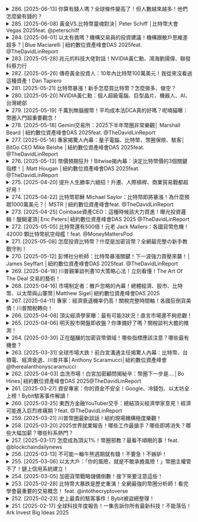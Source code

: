 <details>
<summary>286. [2025-06-13] 你算有錢人嗎？全球條件變高了！但人數越來越多！他們怎麼變有錢的？</summary><br>

<a href="https://www.youtube.com/watch?v=rPzBWD4suiU" target="_blank">
    <img src="https://img.youtube.com/vi/rPzBWD4suiU/maxresdefault.jpg" 
        alt="[Youtube]" width="200">
</a>

[all docs](https://github.com/sumsjp/BonnieBlockchain)

# 你算有錢人嗎？全球條件變高了！但人數越來越多！他們怎麼變有錢的？

好的，我將根據您的要求，整理這段文稿，主要目標是：

*   **提取關鍵信息：** 總結報告重點，例如高資產人士的定義、投資趨勢等。
*   **結構化呈現：** 將內容分點歸納，使其更易於閱讀和理解。
*   **簡潔明瞭：** 避免過多的口語化表達，用更精煉的文字概括。

以下是整理後的文稿：

**中國信託2025年台灣高資產客群財富報告分析 (2024年台灣排名)**

**一、報告概要**

*   本報告分析台灣高資產族群的財富狀況、投資趨勢與海外市場佈局。
*   報告標準具備參考價值，適用於全球各地希望了解高資產人士動態的讀者。
*   內容基於國富統計、主計處資料及富比士富豪榜等公開資訊進行推算。
*   本報告中的許多數據是2024年的數據。

**二、高資產族群定義 (國際標準)**

*   **資產規模：** 扣除自住房地產價值及金融負債後，可隨時用於投資的資產。
*   **門檻：**
    *   2021-2023年：新台幣3000萬以上 (約100萬美元)。
    *   2024-2025年：因應通膨，重新定義為新台幣3300萬 (約110萬美元)。
*   台灣高資產人數平均年成長約14%，財富規模平均年成長約17%。
*   台灣50指數上漲，高資產族財富隨之成長。

**三、2024年台灣富豪榜**

*   台灣共有51位億萬富豪上榜。
*   總財產達215.8億美元，較2023年明顯增加。
*   主要集中在高科技、金融業，其次為製造業、食品飲料業。

**四、高資產族群的投資趨勢**

*   **海外市場佈局：**
    *   76%已布局海外市場，未來三年超過八成計劃提前卡位。
    *   主要關注美國聯準會利率政策、AI供應鏈崛起、全球通膨與能源價格波動等地緣政治風險。
    *   投資美國意願下降，轉向日本。
    *   關注投資移民，分散風險，新加坡成為首選。
*   **財富來源：**
    *   30%靠企業經營與分紅累積。
    *   29%靠金融產品投資收益。
*   **各年齡層的財富來源差異：**
    *   45歲以下：28%來自繼承或家族贈與。
    *   45-65歲：主要靠創業與分紅。
    *   65歲以上：高達38%靠投資金融產品累積。
*   **對未來投資的期望：**
    *   越來越多人關注小孩教育、長期投資與追求更高品質生活。
    *   期望年報酬率提高，近一半的人期望8%以上，20%期望11%以上。
    *   各年齡層對報酬率的期望不同：45-65歲最積極，65歲以上較保守。

**五、投資標的**

*   **目前配置：** 超過一半資產配置於台股，其次為儲蓄、現金管理類商品、債券、保險。
*   **未來趨勢：** 對台股、儲蓄、保險的興趣可能下降，轉向債券。
*   **熱門標的：** AI人工智慧相關產業 (晶圓代工、AI新創、生成式AI服務)。
    *   年輕族群 (45歲以下) 偏好AI新創。
    *   45歲以上族群偏好晶圓代工。
*   **加密貨幣：** 報告觀察樣本中，持有比例相對小眾，但市場興趣快速增加。

**六、財富目標**

*   首要目標仍是財富增長。
*   其次為財富保值、傳承、節稅。
*   資產規劃從致富走向提升生活品質。

**七、 Mitray 平台資訊**

*   合規交易券商，提供比特幣、黃金、美股、原油、外匯和指數交易。
*   擁有超過500萬用戶，提供資金保障政策。
*   支援信用卡出入金，最高槓桿200X。
*   提供免費交易策略，並於手機版提供 Mitray GPT AI 新聞總結。
*   新人開戶有贈金活動及模擬帳戶。

這個版本更簡潔、重點更突出，也更易於閱讀和理解。 如果您需要進一步修改或調整，請告訴我。

[model=gemini-2.0-flash,0]


---

</details>

<details>
<summary>285. [2025-06-08] 黃金VS.比特幣靈魂對決│ Peter Schiff │比特幣大會 Vegas 2025feat.  @peterschiff</summary><br>

<a href="https://www.youtube.com/watch?v=awXMS0qeNWA" target="_blank">
    <img src="https://img.youtube.com/vi/awXMS0qeNWA/maxresdefault.jpg" 
        alt="[Youtube]" width="200">
</a>

[all docs](https://github.com/sumsjp/BonnieBlockchain)

# 黃金VS.比特幣靈魂對決│ Peter Schiff │比特幣大會 Vegas 2025feat.  @peterschiff

好的，我將盡力用中文整理這份文稿，使其更易讀且重點突出。我會嘗試做到以下幾點：

*   **分段落:** 將長篇文字分成更小的段落，方便閱讀。
*   **提煉主旨:** 找出每個段落的核心觀點，並用更簡潔的語言表達。
*   **去除冗餘:** 刪除重複、口語化或不必要的詞語，使文稿更精煉。
*   **歸納要點:** 將文中重要的論點和例子歸納總結。
*   **潤飾語言:** 使中文表達更流暢自然。

由於原文篇幅較長，我會將整理後的內容分成幾個部分提供。以下是第一部分：

**第一部分：引言及對比特幣大會的看法**

*   **為何來此？** 講者自認爲，即使身在一個比特幣的大會上，自己可能才是最重要的人。
*   **對比特幣大會的印象：** 大會規模龐大，參會者對比特幣充滿信心，認爲只會上漲。展覽廳耗資巨大，科技感十足。
*   **狂熱的頂峰？** 政府官員和議員的參與，甚至政府購買比特幣，都暗示這可能已經是狂熱的頂峰。
*   **比特幣的普及率：** 儘管廣爲人知，但只有5%的世界人口擁有比特幣，這是否說明它還不夠成功？
*   **反對比特幣標準：** 比特幣毫無價值，我們應該回歸金本位。政府拿錢購買比特幣是錯誤的。

**第二部分：比特幣與黃金的比較**

*   **比特幣以黃金計價的表現：** 儘管有炒作和政治支持，但目前以黃金計價的比特幣價格仍比2021年峰值低10%。
*   **與2006年抵押貸款會議的比較：** 講者認爲，這次比特幣大會的盛況與2006年抵押貸款會議相似，都是瘋狂的頂峰，浪費金錢和資源。
*   **比特幣的本質：** 許多公司花費巨資，卻沒有提供真正的價值，只是讓人們賭博。
*   **賭博的本質：** 比特幣交易應該像賭場一樣，至少還能有美女提供酒水。

**第三部分：比特幣的反思**

*   **比特幣的意外影響：** 很多人因爲聽了講者的經濟學、奧地利經濟學、穩健貨幣和黃金的觀點而購買比特幣。
*   **與講者意願相悖：** 講者反對購買比特幣，但人們卻不斷買入，產生了與政府計劃類似的意外後果。
*   **比特幣的「更大傻瓜理論」：** 人們購買比特幣是因爲期望以更高的價格賣給別人，類似於金字塔或龐氏騙局。早期參與者賺錢，是因爲後來者虧錢。
*   **比特幣大會的參與者：** 在這樣一個大型會議上，所有人都堅信自己不會虧錢，但這也可能意味着他們已經太晚入場。
*   **狂熱的終結？** 政府和企業的參與可能意味着比特幣熱潮接近尾聲。政府受到特殊利益集團的遊說，政客爲了選票和捐款而迎合比特幣的特殊利益。

我會繼續整理剩餘的內容。 請您檢閱以上部分，看看是否符合您的期望。

[model=gemini-2.0-flash,0]


---

</details>

<details>
<summary>284. [2025-06-01] 以太有救嗎？機構交易員的投資建議！機構跟散戶思維差超多？│Blue Maciarelli │紐約數位資產峰會DAS 2025feat.  ⁨@TheDavidLinReport⁩</summary><br>

<a href="https://www.youtube.com/watch?v=vv1ULtjdWO0" target="_blank">
    <img src="https://img.youtube.com/vi/vv1ULtjdWO0/maxresdefault.jpg" 
        alt="[Youtube]" width="200">
</a>

[all docs](https://github.com/sumsjp/BonnieBlockchain)

# 以太有救嗎？機構交易員的投資建議！機構跟散戶思維差超多？│Blue Maciarelli │紐約數位資產峰會DAS 2025feat.  ⁨@TheDavidLinReport⁩

好的，我幫您整理這篇文稿。我會將其整理成一個更易於閱讀和理解的摘要，重點提取關鍵信息，並以清晰的結構呈現。

**整理結果：**

**主題：加密貨幣機構交易與市場分析**

**訪談嘉賓：**Blue Macharelli (T.Row Price 數字資產主管)

**主持人：**David Lin, Bonnie (Bonnie Blockchain)

**內容摘要：**

**1. Blue Macharelli 的背景與轉型：**

*   擁有 20 年新興市場債務經驗（Lehman, Elliott）。
*   2017 年全職投入加密貨幣領域。
*   曾運營市場中性的加密貨幣基金。
*   2022 年加入 T.Row Price 負責數字資產。

**2. 從 TradFi 到加密貨幣的文化衝擊：**

*   流動性是主要差異。
*   需要同時與多個（8-10 個）結構、架構各異的零售交易所互動。
*   2017 年/2018年，比特币是唯一真正 100% 可互換的資產，存在顯著的套利機會。

**3. 以太坊 (ETH) 的現狀與未來：**

*   許多亞洲和全球投資者對以太坊感到失望。
*   以太坊存在訊息傳遞問題，但不太可能消失。
*   以太坊基金會可能正經歷「良心危機」。
*   以太坊的去中心化、安全性、可程式性使其仍然具有重要作用。
*   多鏈、多代幣世界中，以太坊將佔有一席之地。
*   以太坊是否應該保持市值第二的位置存在爭議，開放競爭可能更有利於市場發展。
*   索拉納 (Solana) 在 FTX 事件後的回彈不容忽視。

**4. 其他區塊鏈：**

*   **Solana:**迷因幣熱潮後，重要的是後續發展。D-PEN (Decentralized Physical Infrastructure Network) 在 Solana 上構建，能更好地測試其網絡吞吐量和交易能力。
*   **Avalanche:** 在機構中獲得高度關注，但在加密貨幣 Twitter 和散戶中關注度較低。 Avalanche的客製化 L1 功能、快速的最終性，使其受到機構青睞。
*   **Ripple (XRP):** 對 Ripple 的未來發展方向感興趣，但目前還不夠明確。

**5. D-PEN (分散式物理基礎設施網路)：**

*   D-PEN 使得區塊鏈技術更容易被大眾理解和接觸。
*   讓用戶可以同時成為所有者和運營者，在 Web3 中扮演多重角色。

**6. 加密貨幣行業的普遍問題：**

*   普遍存在過於短視的問題。
*   行業有能力隨著時間的推移改變和迭代項目經濟模型，但往往缺乏足夠的耐心。

**7. 市場觀點：**

*   **比特幣 (BTC) 優於其他加密貨幣：**
    *   隨著 ETPs 的推出，更多不直接在鏈上操作的散戶投資者進入市場。
    *   比特幣的故事更容易被理解。
    *   比特幣可以原生交易，也可以通過傳統金融工具投資。
*   **散戶與機構投資者的分歧：**
    *   投資者可以投資的標的（原生代幣 vs. 可通過券商帳戶購買的標的）存在差異。
*   **給年輕投資者的建議：**
    *   將投資理念和投資期限與流動性對齊。
    *   了解投資期限、催化劑、止損位以及流動性狀況。
    *   做好功課，建立信心。
*   **投資建議（10 萬美元）：**
    *   配置部分資金到比特幣。
    *   考慮美國股市，認為目前的市場調整可能是進場點。
    *   90% 投資長期資產，10-15% 用於學習和探索。
*   **投資建議（1 億美元）：**
    *   更願意承擔另類資產風險，接受更長的鎖定期和投資期限。

**8. 金融教育：**

*   當前的金融教育體系沒有充分教育孩子們貨幣的時間價值，沒有激勵他們儲蓄和投資。
*   Blue Macharelli 從孩子五歲起就引導他們使用鏈上工具參與金融活動。
*   鼓勵孩子們通過完成家務來賺取投資資金。

**9. GameFi：**

*   對 Play-to-Earn 模式持懷疑態度，認為其經濟模型難以長期維持。
*   認可遊戲內資產所有權的價值和經濟活動的可能性。
*   認為 GameFi 本質上是 DeFi 的另一種形式。

**10. 對股市的樂觀態度：**

*   從宏觀、新興市場和固定收益的角度來看，認為當前的政策旨在前端加壓，實現結構性調整，為未來的增長創造空間。
*   為了確保政策有效，市場恐慌是必要的。
*   密切關注通膨預期。

**重點結論：**

*   以太坊雖然面臨挑戰，但仍然是加密貨幣領域的重要組成部分。
*   Solana 和 Avalanche 等其他區塊鏈正在崛起，並受到機構投資者的關注。
*   D-PEN 有望將區塊鏈技術帶給更廣泛的受眾。
*   散戶和機構投資者在加密貨幣市場中的參與方式存在差異。
*   金融教育需要更加重視貨幣的時間價值和投資的重要性。
*   當前的市場調整是政策制定者為實現長期增長而採取的主動措施。

**整理說明：**

*   **結構：** 我將內容分為幾個主要部分，並為每個部分提供簡潔的標題，方便快速瀏覽。
*   **重點提取：** 我著重提取了訪談中關於市場趨勢、投資建議、技術發展等關鍵信息。
*   **語言：** 我盡量使用簡潔明瞭的語言，避免過多的專業術語，以便更廣泛的讀者理解。
*   **客觀性：** 我盡量保持客觀，避免加入個人觀點和判斷。

希望這個整理後的版本對您有所幫助！ 如果您有任何其他要求，請隨時告訴我。

[model=gemini-2.0-flash,0]


---

</details>

<details>
<summary>283. [2025-05-28] 兆元的科技大佬對話！NVIDIA黃仁勳、鴻海劉揚偉、聯發科蔡力行</summary><br>

<a href="https://www.youtube.com/watch?v=djrefjVsRXg" target="_blank">
    <img src="https://img.youtube.com/vi/djrefjVsRXg/maxresdefault.jpg" 
        alt="[Youtube]" width="200">
</a>

[all docs](https://github.com/sumsjp/BonnieBlockchain)

# 兆元的科技大佬對話！NVIDIA黃仁勳、鴻海劉揚偉、聯發科蔡力行

好的，我將為您整理這段文稿。我會將它分段，並嘗試提取關鍵信息和主題，使其更易於閱讀和理解。

**文稿整理：**

**開場與台灣科技產業的重要性**

*   講者強調台灣在科技產業中的核心地位，是全球計算產業的中心。
*   提到NVIDIA與台灣合作夥伴關係深厚，已合作30年，擁有350家合作夥伴。
*   台灣的技術供應鏈非常完整且複雜，對NVIDIA來說至關重要。

**團隊台灣 (Team Taiwan) 的概念**

*   "團隊台灣"指的是台灣在NVIDIA合作體系中的重要性，夥伴關係和完整的供應鏈。
*   講者提到台灣是全球最大的電子製造地區，且技術最先進。
*   以NVIDIA的GB200伺服器為例，指出其複雜性，包含120萬個組件，重量接近兩噸，完全液冷，單個機架價值數百萬美元。

**Foxconn與NVIDIA的合作**

*   Foxconn 正在使用 Nvidia Metropolis 作為智慧城市與工廠的服務。
*   Foxconn 採用 Nvidia Isaac Groot 作為機械人服務。
*   Foxconn 採用 Nvidia Drive 作為自動駕駛汽車服務。
*   Foxconn 採用 Nvidia Omniverse 作為數字孿生平台的操作系統。
*   NVIDIA將為Foxconn建立AI工廠，成為世界級的AI雲供應商。
*   Foxconn將科技應用於製造業，令人印象深刻。

**TEMA（台灣區電機電子工業同業公會）**

*   主持人透露自己新任TEMA理事長。
*   TEMA是台灣最大的協會，擁有3000多個成員，出口值佔台灣50%以上。
*   NVIDIA對TEMA成員的建議是：擁抱AI，彌補軟體方面的不足，利用AI的易用性。

**NVIDIA對TEMA成員的建議**

*   大部分工業公司在軟體革命中被拋在後面，因為他們不擅長軟體技能。
*   AI 10年前很有趣，但對工業公司用處不大，因為它不懂物理。
*   現在的AI更容易使用，且理解物理定律，可以利用Omniverse進行數位孿生，設計、操作、模擬工廠。
*   每個公司都應該成為技術公司。

**AI技術的快速發展**

*   AI技術發展迅速，每十年提升一百萬倍，幾乎每天都在變化。
*   建議積極參與AI，並利用現有系統。
*   Foxconn 的工廠基本上都是完整的數位孿生，看起來非常真實。

**AI工廠的重要性**

*   過去是物理工廠，然後使用Omniverse創建數位孿生，現在需要AI工廠來支持兩者。
*   AI的快速發展歸功於晶片的快速學習和進步。

**硬件速度的限制**

*   摩爾定律已結束，晶體管成本上升，能效提升緩慢。
*   NVIDIA正在開發多晶片封裝、3D封裝、NVLink等技術來突破限制。
*   透過軟體架構和演算法的創新，改進AI模型和工作分配。

**AI產業的未來**

*   NVIDIA 認為 AI 是一個產業，就像軟體一樣。
*   AI將由工廠生產，因此自動化代理和機器人產業將會巨大。
*   AI 產業將是價值數兆美元的新產業。

**個人問題**

*   讲者分享了他与妻子的相遇故事，他们在俄勒冈州立大学电机工程课上认识，妻子是实验室伙伴。
*   他自曝年轻时看起来像个孩子，通过展示作业来吸引妻子。
*   他透露自己不戴手表，因为只关心当下。

**NVIDIA與聯發科的合作 (MediaTek)**

*   講者讚揚與聯發科的合作，特別是在AI基礎設施方面的投資。
*   聯發科在AI方面進行先進研究，開發AI模型，應用於消費電子產品。
*   雙方在汽車工業、家庭劇院技術方面也有合作。
*   重點介紹了DJX Spark，這是一款為AI開發者設計的個人電腦。

**MVLink的開源**

*   NVIDIA 開放了 MVLink 的基礎架構，使聯發科的晶片可以連接到 NVIDIA 的 fabric。
*   這可以創建一個半定制的 AI 基礎架構，將 GPU、CPU 和 ASIC 連接在一起。
*   MVLink 不僅僅是以太網，而是終極的計算 fabric。

**感謝**

*   講者感謝聯發科的工程師和管理團隊，並讚揚他們的世界級技術和協作精神。
*   聯發科回贈講者台灣九份市場的水果，表達感謝。

**總結**

這段文稿主要講述了NVIDIA與台灣合作夥伴的關係，以及AI技術的快速發展和未來前景。重點包括：

*   台灣在全球科技產業中的關鍵地位
*   NVIDIA與Foxconn、聯發科等台灣企業的深度合作
*   AI技術的快速發展及其對各產業的影響
*   NVIDIA在AI基礎設施方面的創新和貢獻

希望這個整理對您有所幫助。如果需要進一步的細化或分析，請隨時告訴我。

[model=gemini-2.0-flash,0]


---

</details>

<details>
<summary>282. [2025-05-26] 傳奇黃金投資人：10年內比特幣100萬美元！我從來沒看過這種資產！Dan Tapiero</summary><br>

<a href="https://www.youtube.com/watch?v=VydodDz8aiU" target="_blank">
    <img src="https://img.youtube.com/vi/VydodDz8aiU/maxresdefault.jpg" 
        alt="[Youtube]" width="200">
</a>

[all docs](https://github.com/sumsjp/BonnieBlockchain)

# 傳奇黃金投資人：10年內比特幣100萬美元！我從來沒看過這種資產！Dan Tapiero

好的，我將這份文稿整理如下，著重於提取重點、組織結構和提升可讀性。

**核心主題：數位資產的巨大潛力與未來展望**

這段文稿主要探討了數位資產（尤其是比特幣）的投資潛力、市場現狀、風險，以及未來發展趨勢。同時，也討論了傳統資產（如黃金、房地產）與數位資產的關係，以及在數位經濟時代的定位。

**主要觀點：**

*   **比特幣和數位資產是史上表現最佳的資產：** 相較於傳統資產，比特幣在過去十幾年中表現卓越，具有巨大的升值潛力。 預計未來十年內，比特幣價格可能達到一百萬美元。
*   **數位資產市場仍被低估：** 儘管數位資產表現出色，但其總市值相對於全球總資產（800兆美元）而言仍然微小，機構投資者對此領域的關注度仍不足。
*   **傳統資產與數位資產的關係：**
    *   **黃金：** 不會被取代，仍是傳統世界的重要避險工具。比特幣可被視為對整個傳統世界的避險，包括黃金在內。
    *   **房地產：** 雖然實體房地產不會消失，但其購買力相對於數位資產正在下降。
*   **DeFi（去中心化金融）的成長：** DeFi 營收顯著成長，鏈上經濟蓬勃發展，但市場關注度不足。
*   **數位資產領域的風險：** 市場存在許多劣質項目，投資者需要謹慎選擇。監管明確化有助於減少詐欺和失敗案例。
*   **美國成為數位資產中心的機會：** 透過鼓勵合法的區塊鏈公司在傳統交易所上市，可以提升數位資產的公信力，吸引更多投資。
*   **現實世界資產（RWA）的代幣化：** 將現實世界的資產（如藝術品、房地產）代幣化是未來的趨勢，可以提高資產的流動性和可訪問性。
*   **穩定幣的重要性：** 穩定幣對美元的海外需求有重要作用，美國政府應重視穩定幣市場。

**未來發展趨勢：**

*   **價值將遷移至鏈上：** 所有的價值最終將以某種形式在區塊鏈上呈現。
*   **實體與數位融合：** 傳統世界和數位世界將融合，新舊金融體系需要連接。
*   **AI 的影響：** AI 技術將大幅降低編碼成本，顛覆傳統產業，人們需要思考如何利用閒暇時間。
*   **活動和社群的重要性：** 隨著數位化程度提高，線下活動和社群的價值將更加凸顯。

**投資建議：**

*   **享受過程的自律：** 成功的關鍵在於享受分析和創造的過程，保持好奇心，並將自律應用到可重複的流程中。
*   **盡職調查：** 在投資數位資產時，務必做好功課，審慎評估風險和回報。
*   **關注長期價值：** 尋找具有長期價值的核心資產，避免追逐短期炒作。
*   **擁抱創新：** 對於數位資產領域的創新保持開放態度，但同時保持警惕，避免盲目跟風。

**總結：**

數位資產是未來最具潛力的投資領域之一，但也伴隨著風險。投資者應保持理性，做好功課，並關注長期價值，才能在這個快速發展的市場中獲得成功。
**希望這份整理對您有幫助！**

[model=gemini-2.0-flash,0]


---

</details>

<details>
<summary>281. [2025-05-21] 比特幣暴漲！新手怎麼買比特幣？怎麼做多、做空？</summary><br>

<a href="https://www.youtube.com/watch?v=px9kjD7obL0" target="_blank">
    <img src="https://img.youtube.com/vi/px9kjD7obL0/maxresdefault.jpg" 
        alt="[Youtube]" width="200">
</a>

[all docs](https://github.com/sumsjp/BonnieBlockchain)

# 比特幣暴漲！新手怎麼買比特幣？怎麼做多、做空？

好的，以下是經過整理的文稿：

**主題：比特幣投資策略與入門教學**

**重點摘要：**

這篇文稿主要講述了比特幣的市場現況、投資策略以及如何從零開始購買比特幣。文章提到比特幣的市值已經超越白銀和沙烏地阿拉伯國家石油公司，貝萊德等大型資產管理公司也開始發行比特幣現貨ETF。許多國家級政治人物也開始將比特幣列為戰略儲備。文章強調，搶購比特幣的行動已從散戶晉升至國家和上市公司級別的戰場。同時，文章也提供新手友善的比特幣購買教學，從選擇交易所、身份驗證到實際購買，以及合約交易方式的介紹。

**內容整理：**

**一、比特幣市場現況與趨勢：**

*   **市值超越傳統資產：** 比特幣市值已超過白銀及沙烏地阿拉伯國家石油公司。
*   **機構投資者入場：** 貝萊德等大型資產管理公司發行比特幣現貨ETF，加速機構投資者進場。
*   **國家戰略儲備：** 川普開始國家級的比特幣戰略儲備，多國政治人物也將比特幣列為競選政見。
*   **上市公司策略：** 美國上市公司Strategy（MSTR）不斷掃貨比特幣，股價表現強勁，其他公司紛紛效仿，例如比特幣礦場Mara、Canter Fitzgerald、Tether、軟鷹、Bitfinex等。
*   **搶幣大戰：** 比特幣的搶購行動已從散戶升級為國家級別和上市公司級別的競爭。

**二、投資建議：**

*   **機構入場機會：** 機構投資者雖資金雄厚，但受會計問題限制，動作可能不如散戶迅速。
*   **新手布局機會：** 建議在機構將價格推高之前，搶先布局比特幣。

**三、比特幣購買教學（以OKX交易所為例）：**

*   **選擇交易所：** 選擇具有透明資產儲備、資金充足且擁有各國牌照的交易所。
*   **註冊與身份驗證 (KYC)：** 透過Email註冊帳戶，完成信箱、手機認證，並進行身份驗證（拍攝證件正反面和人臉），填寫地址等信息。
*   **入金方式：**
    *   **信用卡/Apple Pay快速入金：** 在OKX App選擇「買幣」，使用信用卡或Apple Pay購買比特幣。
    *   **法幣交易所轉帳：** 在法幣交易所用法幣購買USDT，再將USDT轉至OKX交易所購買比特幣。
    *   **C2C買幣（中國地區）：** 在OKX App選擇「C2C買幣」，綁定銀行卡，選擇商家購買USDT。
*   **購買比特幣：** 選擇交易對（BTC/USDT），選擇市價委託或現價委託，輸入購買金額，確認訂單。

**四、合約交易（永續合約）介紹：**

*   **永續合約：** 沒有到期日的合約，透過買賣合約價值來獲利，可做多（看漲）或做空（看跌）。
*   **雙向持倉：** 同一幣種可同時開多和開空，增加交易策略彈性。
*   **倉位模式：**
    *   **全倉：** 所有倉位共用保證金，彈性較大，但風險較高。
    *   **逐倉：** 每筆倉位保證金獨立，單筆爆倉不影響其他倉位，適合新手。
*   **開單邏輯：**
    *   **倉位開單：** 先決定倉位大小，系統根據槓桿計算所需成本（保證金）。
    *   **成本開單：** 輸入願意投入的本金，系統計算對應的倉位。
*   **風險管理：** 務必設定止損，控制每筆交易的虧損比例（建議1%左右）。
*   **止盈：** 設定價格達到目標時自動平倉，鎖定利潤。

**五、其他建議：**

*   **善用學習資源：** 透過影片連結中的資源，了解更多加密貨幣和區塊鏈知識。
*   **加入社群：** 加入官方Line或Telegram社群，與其他投資者交流學習。
*   **謹慎投資：** 加密貨幣市場波動大，請謹慎評估風險，做好資金管理。

**注意事項：**

*   文稿中提到的交易所和投資策略僅供參考，請自行評估風險。
*   加密貨幣投資涉及高風險，請務必做好功課，謹慎投資。
*   在牛市做空主流幣種風險極高，請務必謹慎操作。

希望以上整理對您有所幫助！

[model=gemini-2.0-flash,0]


---

</details>

<details>
<summary>280. [2025-05-20] NVIDIA黃仁勳：個人超級電腦、巨型晶片、機器人、AI、台灣總部</summary><br>

<a href="https://www.youtube.com/watch?v=zc8HN_VvWfo" target="_blank">
    <img src="https://img.youtube.com/vi/zc8HN_VvWfo/maxresdefault.jpg" 
        alt="[Youtube]" width="200">
</a>

[all docs](https://github.com/sumsjp/BonnieBlockchain)

# NVIDIA黃仁勳：個人超級電腦、巨型晶片、機器人、AI、台灣總部

好的，我將文稿整理如下，重點摘錄並歸納，力求簡潔易懂：

**主題：NVIDIA的AI願景與發展策略**

*   **世界已發生根本性變化：** AI 正迅速融入各行各業，未來十年將無所不在。
*   **數據中心轉型：** 現代電腦即為整個數據中心，數據中心是運算的基本單位。NVIDIA不再只專注於PC或伺服器，而是將整個數據中心視為一個整體來進行運算。
*   **AI基礎設施：**
    *   NVIDIA 認為自己不再只是一家科技公司，而是一家重要的基礎設施公司，為 AI 發展提供必要支撐。
    *   AI 基礎設施將像電力和網路一樣，成為社會的基礎設施。
    *   需要建立 AI 工廠，將能源轉化為有價值的“tokens”（代幣），如同傳統工廠生產產品。
*   **台灣的角色：**
    *   NVIDIA 將在台灣建立首座大型 AI 超級電腦，支持台灣的 AI 基礎設施和生態系統。
    *   NVIDIA Constellation 新辦公室將設立在北投士林。
*   **AI 的未來：**
    *   AI 工廠會生成 “tokens”。
    *   Agentic AI（代理式AI）：可理解、思考、行動，類似數位機器人，將在企業中扮演重要角色，解決勞動力短缺問題。
    *   實體 AI（Physical AI）：能夠理解物理世界，是 AI 的下一個重要方向。
*   **產品與技術：**
    *   CUDA： NVIDIA 的核心技術，通過不斷提升 CUDA 的性能和普及度，構建龐大的生態系統。
    *   Grace Blackwell (GB200, GB300)：NVIDIA 新一代系統，提升運算性能和記憶體容量，用於訓練 AI 模型。
    *   NVLink Fusion：開放、靈活，可整合 NVIDIA 和其他廠商的技術，構建 AI 基礎設施。
    *   DGX Spark： 個人 AI 雲，隨時待命。
    *   DGX Station：個人超級電腦，性能強大。
    *   RTX Pro Enterprise 和 Omniverse 伺服器：專為企業 AI 代理設計的電腦。
    *   Isaac Groot N1.5： 開源的機器人技術平台。
*   **機器人產業：**
    *   NVIDIA 正在開發自主系統，將 AI 模型應用於自動駕駛汽車，並與梅賽德斯合作部署。
    *   “所有移動的物體都將是機器人”，包括工廠內的機器人。
*   **產業趨勢：**
    *   AI將創造數百萬個工作崗位。
    *   計算和數據中心的需求將會擴大。
    *   超級計算機將配備量子加速器（QPUs）和GPUs。
*   **總結:** NVIDIA正積極推動AI技術的發展，致力於構建一個全新的AI生態系統。台灣是NVIDIA重要的合作夥伴，將在AI的發展中扮演關鍵角色。NVIDIA未來將投資於數據中心，建設AI工廠，為客戶提供更強大、更高效的AI解決方案。

**關鍵詞:** NVIDIA, AI, 人工智慧, 數據中心, 基礎設施, 台灣, 超級電腦, CUDA, Agentic AI, 機器人, DGX, NVLink, 產業趨勢.

希望這個整理對您有所幫助！

[model=gemini-2.0-flash,0]


---

</details>

<details>
<summary>279. [2025-05-19] 千萬別無腦握幣！平均成本法DCA真的好嗎？呢喃貓曝：幣圈入門超重要觀念！</summary><br>

<a href="https://www.youtube.com/watch?v=TiZMo9ckv5I" target="_blank">
    <img src="https://img.youtube.com/vi/TiZMo9ckv5I/maxresdefault.jpg" 
        alt="[Youtube]" width="200">
</a>

[all docs](https://github.com/sumsjp/BonnieBlockchain)

# 千萬別無腦握幣！平均成本法DCA真的好嗎？呢喃貓曝：幣圈入門超重要觀念！

好的，我已經將文字稿整理如下：

**文稿整理：**

**核心觀點：**

*   **無腦持幣風險高：** 在加密貨幣領域，像股票市場一樣無腦存幣、長期持有（HODL）的策略可能存在風險，尤其是在山寨幣上。
*   **多元資產配置：** 建議根據市場狀況、大環境和個人狀況進行多元資產配置，而不是一味地無腦買幣、無腦持有。
*   **風報比優先：** 在混沌不明的市場中，應關注風險報酬比，選擇有把握的投資機會。
*   **資訊過濾與獨立思考：** 在加密貨幣領域獲取資訊需更謹慎，不盲目追隨市場風向，需獨立思考。
*   **社群互助與正向循環：** 社群的核心價值在於互助、分享資訊，共同成長，形成正向循環。
*   **老幣新幣策略不同：** 老幣的起漲需要催化劑，而新幣容易因流通量少和炒作情緒而有較好表現。
*   **趨勢判斷的重要性：** 不能只專注單一項目研究，更要掌握整體市場趨勢的變化。

**詳細內容：**

**一、投資觀念與風險：**

*   **傳統金融與加密貨幣的差異：**
    *   傳統股票增發受到嚴格限制，而加密貨幣通常先發行少量代幣，後續逐步解鎖，造成市場資金難以接盤。
    *   傳統金融股票估值較為穩定，加密貨幣估值方式缺乏共識，波動性較大。
    *   加密貨幣種類蒸發速度快，明星項目容易被取代。
*   **比特幣的特殊性：**
    *   比特幣具有上限，在一定程度上保值，但仍需根據環境進行倉位調整。
    *   不建議完全B本位思考，應靈活調配，適時賣出。
*   **避免「確認偏誤」：**
    *   投資者應避免只關注符合自己預期的新聞，導致過度自信。
*   **資金配置：**
    *   可將資金分配至現金、加密貨幣和股票等不同資產，其中股票可選擇標普500或QQQ等，以分散風險。
    *   在加密貨幣領域，分散投資於不同項目，避免將所有資金投入單一標的。

**二、加密貨幣投資策略：**

*   **如何選擇潛力幣種：**
    *   關注市場環境的變化，尋找能適應新趨勢的項目。
    *   關注是否有人提及該幣種，以及市場對其評價。
    *   關注KOL提及該幣種的「體積」（程度），但需注意可能是廣告。
*   **民營幣（Meme Coin）的交易策略：**
    *   控制倉位，不投入過多資金。
    *   追蹤特定地址（如盈利能力強的地址）的買入行為。
    *   關注故事性，判斷是否有可能出圈。
    *   設置機器人（Bot）監控交易。
*   **DCA（定期定額）策略：**
    *   比特幣可採用DCA買入，在市場恐慌時買入，反彈時賣出。
    *   山寨幣則不適合DCA，因其價格容易快速下跌。
*   **退出策略：**
    *   不要無腦持有，需隨時關注市場變化。
    *   了解自己的交易目標，是賺波段、長期持有還是等待上交易所。

**三、經濟模型：**

*   **市值與流通量：**
    *   警惕市值低但FDV（完全稀釋估值）高的幣種，代表流通量少，存在增發風險。

**四、以太幣的現狀與未來：**

*   **歸零思考：**
    *   如果現在沒有以太幣，是否會購買？
    *   與特斯拉等其他投資標的相比，是否更有吸引力？
    *   是否出現Super App等應用？
*   **與其他項目的比較：**
    *   在幣圈內競爭激烈，Solana等其他公鏈的崛起可能使其論述受挑戰。
    *   在圈外，機構投資者是否認可其價值？

**五、交易工具與策略：**

*   **跨交易所套利：**
    *   在不同交易所同時做多和做空同一幣種，賺取價差收益。
    *   風險可控，但需控制部位。
*   **資金費率套利：**
    *   利用不同交易所資金費率的差異賺取收益。
    *   需注意交易所的穩定性，避免出現「當機」情況。

**六、社群經營：**

*   **正向飛輪：**
    *   長期經營，建立信任，回饋社群，鼓勵共同成長。
*   **社群福利：**
    *   提供Alpha資訊交流平台，貓友獎金激勵機制。
*   **核心理念：**
    *   一個人可以走得很快，一群人可以走得很遠。

**七、給新人的建議：**

*   正確認知市場，避免盲目投資。

**八、泥男貓（社群）的金句：**

*   在別的地方阿法是機密，在泥蘭貓阿法是我們的日常。
*   我們不是一個資訊孤島，我們是戀上情報聯盟。
*   行情會上上下下，人心會冷冷熱熱，但人性跟人情還有信任才是穿越牛熊的那把鑰匙。
*   一個社群最怕的不是沒阿法，而是沒人相信彼此還會一起走下去。
*   我們要做的就是把這份相信變成日常，把日常變成習慣，把習慣變成文化。

希望這個整理對您有幫助！

[model=gemini-2.0-flash,0]


---

</details>

<details>
<summary>278. [2025-05-18] Gemini交易所：2025下半年幣圈非常樂觀│ Marshall Beard │紐約數位資產峰會DAS 2025feat. @TheDavidLinReport</summary><br>

<a href="https://www.youtube.com/watch?v=pvXupl6uAdU" target="_blank">
    <img src="https://img.youtube.com/vi/pvXupl6uAdU/maxresdefault.jpg" 
        alt="[Youtube]" width="200">
</a>

[all docs](https://github.com/sumsjp/BonnieBlockchain)

# Gemini交易所：2025下半年幣圈非常樂觀│ Marshall Beard │紐約數位資產峰會DAS 2025feat. @TheDavidLinReport

好的，以下是經過整理的文稿，重點提煉，並適當潤飾：

**主題：Gemini 交易所 COO Marshall Beard 訪談重點**

**要點：**

*   **美國對加密貨幣態度轉變：**
    *   市場觀察人士認為美國現在對加密貨幣更加友好，Gemini 的 Marshall Beard 認同此觀點。
    *   一年前的對話與現在截然不同，行業面臨巨大的順風。
    *   政府內部（財政部、證監會、商品期貨交易委員會）都有支持加密貨幣的聲音。
    *   川普政府正在兌現競選承諾，為行業帶來明確性。
*   **監管法規的影響：**
    *   目前有兩個法案正在審議：穩定幣法案和市場結構法案，這些法案將鞏固美國的加密貨幣運營方式。
    *   全球監管機構也會參考這些法案。
    *   更清晰的監管有助於促進競爭。
*   **ETF 的影響：**
    *   Beard 認為 ETF 並不與交易所競爭，而是對業務的補充。
    *   ETF 發行商需要託管服務，而 Gemini 為一些最大的 ETF 提供託管服務，管理超過 200 億美元的加密資產。
    *   ETF 也可能透過 Gemini 平台進行交易、結算和清算。
    *   ETF 吸引不同類型的投資者，但缺乏 24/7 存取權限和鏈上操作功能。
*   **加密貨幣保險：**
    *   並非所有交易所和託管機構都提供保險。
    *   Gemini Trust Company 擁有高達九位數的數位資產保險，用於應對駭客攻擊或詐欺等情況。
    *   保險費用仍然昂貴。
*   **安全與託管：**
    *   Gemini 非常重視數位資產的安全，過去十年一直致力於此。
    *   其託管服務是內部專有構建的。
*   **亞洲市場：**
    *   Gemini 的亞洲總部設在新加坡，擁有約 60 名員工。
    *   新加坡是其主要市場之一，已獲得新加坡金融管理局的原則性批准許可。
    *   Gemini 也在關注其他亞洲國家，包括香港、日本、韓國、澳洲和土耳其。
*   **競爭優勢：**
    *   Gemini 以客戶至上，提供簡單易用的入門體驗。
    *   產品優雅，提供機構級的專業功能，服務於所有客戶。
    *   擁有強大的法幣通道，方便傳統資金進入加密貨幣領域。
    *   擁有超過十年的經驗和強大的品牌。
*   **上幣流程：**
    *   Gemini 擁有嚴格的上幣流程，經過內部委員會、監管機構和董事會的全面審查。
    *   考慮安全、保障和穩健性，審查合約代碼、創始團隊等。
    *   不追逐市場炒作。
*   **零售投資者的警訊：**
    *   低流通量 (low float)，創始團隊或核心團隊持有資產的很大比例。
    *   智能合約中的錯誤。
    *   與項目相關的惡意做市商。
*   **熱門幣種：**
    *   過去幾個月，迷因幣的採用率很高，波動性很大，但最近幾週已經平靜下來。
    *   Gemini 會關注新的 Layer 2、穩定幣、迷因幣和社群代幣。
*   **加密貨幣儲備：**
    *   目前戰略儲備只承諾持有比特幣。
    *   對於後續的幣種選擇，會考慮代幣的實用性、用戶數量、價值創造、市值、速度和開發者數量等因素。
*   **政府買賣加密貨幣的影響：**
    *   美國政府可能透過各種機制積極收購，但也可能因某些原因處置資產。
    *   不太可能積極交易。
*   **價格與市場：**
    *   加密貨幣目前與更廣泛的宏觀經濟聯繫在一起。
    *   川普政府的速度在市場上造成摩擦和不確定性。
    *   Beard 對下半年（Q3 和 Q4）持樂觀態度。
    *   短期震盪調整，預計下半年會變好。

希望這個整理後的版本對您有所幫助！

[model=gemini-2.0-flash,0]


---

</details>

<details>
<summary>277. [2025-05-14] 專家揭驚人內幕：量子電腦、比特幣、幣圈保險、駭客│ BitGo CEO Mike Belshe │紐約數位資產峰會DAS 2025feat. @TheDavidLinReport</summary><br>

<a href="https://www.youtube.com/watch?v=bAaWG_6YyGQ" target="_blank">
    <img src="https://img.youtube.com/vi/bAaWG_6YyGQ/maxresdefault.jpg" 
        alt="[Youtube]" width="200">
</a>

[all docs](https://github.com/sumsjp/BonnieBlockchain)

# 專家揭驚人內幕：量子電腦、比特幣、幣圈保險、駭客│ BitGo CEO Mike Belshe │紐約數位資產峰會DAS 2025feat. @TheDavidLinReport

好的，以下是對您提供的文稿進行整理後的版本，重點在於提煉核心觀點，並組織成更易於理解的結構：

**主題：BitGo CEO Mike Belche 談論比特幣、數位資產安全和未來趨勢**

**嘉賓:** Mike Belche, BitGo CEO
**主持:** Dave Alin (Dave Alin Report), Bonnie (Bonnie Blockchain)

**主要內容：**

1.  **比特幣的表現與市場展望:**

    *   比特幣在過去十年中，無論是一年、五年或十年期間，都是表現最佳的資產。
    *   預計短期內比特幣價格將會波動，但長期看漲。
    *   市場對聯準會降息的預期，以及烏克蘭、葉門局勢、貿易戰等因素，都增加了市場的不確定性。
    *   比特幣最終會與股市脫鉤，成為真正的避險資產。

2.  **數位資產安全與託管:**

    *   **Bybit 被駭事件:** 凸顯了數位資產安全的重要性，BitGo認為Bybit處理事件的方式值得肯定，但這次事件也提醒大家要注意潛在的風險。
    *   **BitGo 的安全方法:**
        *   重視資產安全，提供冷儲存和熱錢包儲存選項，以及雙重或三重簽名驗證 (multi-sig)。
        *   強調職責分離，建議由專業的託管機構負責資產安全。
        *   BitGo 倡導「分散化和集中化」的平衡，並相信冷儲存對於大量資產是不可或缺的。
    *   **保險:**
        *   數位資產規模太大，商業保險無法完全覆蓋。
        *   BitGo 有業界最大規模的保險計畫 (2.5 億美元 + ExisCover 高達 7 億美元)，但仍不足以完全保護 1000 億美元的資產。
        *   通過資安策略和保險的結合，可以提高保護力度。
        *   將大額資產分散到多個錢包（BitGo的做法：15億美元分散到15個錢包），可以有效降低單一漏洞的風險。
    *   **零售投資者的安全建議:** 選擇受到監管的託管機構，並確保該機構對資產具有受信責任 (fiduciary duty)。BitGo 已經向零售用戶開放，提供與機構投資者相同的安全控制。
    *   **傳統銀行進入加密貨幣託管:**
        *   BitGo 視其為潛在的合作夥伴和競爭對手。
        *   與銀行合作提供託管服務，既可以幫助銀行快速進入市場，也能提升資產安全。
        *   BitGo 相信創新將在新的監管環境下加速。

3.  **BitGo 的未來發展:**

    *   BitGo 成為最大的獨立加密貨幣託管機構。
    *   目標是消除單一故障點，透過全球七個信託公司 (美國、瑞士、德國、杜拜、新加坡、南韓) 實現地域分散。
    *   透過跨地區的信託公司網路，用戶可以在本地進行交易和結算，並將密鑰分散在多個機構，以提高安全性。

4.  **量子運算與比特幣安全:**

    *   量子運算對比特幣構成潛在威脅，尤其是對中本聰的早期未移動的幣。
    *   多重簽名錢包比單一簽名或MPC錢包更具抗量子運算能力。
    *   比特幣社群正在努力開發抗量子運算的解決方案。
    *   必須持續提升資安等級，以適應不斷增長的資產規模。

5.  **數位資產監管:**

    *   拜登政府對數位資產創新持開放態度，願意與產業合作制定監管框架，取代過往「透過執法進行監管」的方式。
    *   David Sachs 在白宮任職，將有助於制定更合理的數位資產政策。
    *   美國金融體系需要重新思考如何處理數位形式的「無記名工具」(bearer instruments)。

**總結:**

Mike Belche 在訪談中強調了數位資產安全的重要性，並分享了 BitGo 在資安領域的創新和發展策略。他認為，隨著數位資產的發展，必須不斷提升安全防護等級，並在全球範圍內建立安全、可靠的託管服務網路。同時，他也對拜登政府對數位資產的開放態度表示歡迎，並期待未來在更完善的監管環境下，數位資產能夠實現更大的發展。

[model=gemini-2.0-flash,0]


---

</details>

<details>
<summary>276. [2025-05-13] 幣價預期狂升！Bitwise揭內幕：決定比特幣價的3個關鍵指標！│ Matt Hougan │紐約數位資產峰會DAS 2025feat. @TheDavidLinReport</summary><br>

<a href="https://www.youtube.com/watch?v=dJ5kNrE1ok0" target="_blank">
    <img src="https://img.youtube.com/vi/dJ5kNrE1ok0/maxresdefault.jpg" 
        alt="[Youtube]" width="200">
</a>

[all docs](https://github.com/sumsjp/BonnieBlockchain)

# 幣價預期狂升！Bitwise揭內幕：決定比特幣價的3個關鍵指標！│ Matt Hougan │紐約數位資產峰會DAS 2025feat. @TheDavidLinReport

好的，我為您整理了這篇文稿，重點提取如下：

**主要觀點：**

*   **比特幣價格預測：** Bitwise 首席投資官 Matt Hogan 預測，比特幣年底前將突破 20 萬美元。
*   **價格上漲的驅動因素：**
    *   ETF 資金流入。
    *   企業（如 MicroStrategy 和 MetaPlanet）持續購買比特幣。
    *   各國政府開始購買比特幣。
*   **政府購買比特幣：**
    *   美國已經建立了戰略比特幣儲備。
    *   預計今年將有 10 個甚至更多國家首次配置比特幣。
    *   阿布達比已購買了 5 億美元的比特幣。
*   **對經濟衰退的看法：**
    *   如果發生嚴重衰退，可能難以達到 20 萬美元的目標。
    *   預計各國政府會介入支持經濟，避免嚴重衰退。
*   **對 XRP 的看法：**
    *   XRP 是一個運行時間長、成本低、交易量大的區塊鏈。
    *   但其主要用例（B2B、國際支付）尚未實現。
    *   Bitwise 提交了 XRP ETF 的申請。
*   **對 DeFi 的看法：**
    *   DeFi 活動處於歷史高點。
    *   Uniswap、Aave 等 OG DeFi 代幣有被重新估值的機會。
    *   預計今年年底可能出現 DeFi 繁榮。
*   **投資建議：**
    *   長期投資者應堅持配置加密貨幣。
    *   在市場回調時買入（buy the dip）。
    *   比特幣是目前最乾淨的投資標的。
    *   長期投資者可以考慮以太坊和 Solana。
*   **對迷因幣（meme coin）的看法：**
    *   不建議投資大多數迷因幣，因為它們來去匆匆，且受內部人士控制。
    *   Dogecoin 已經存在很長時間，沒有內部人士，所以還可以，但不是金融的未來。
*   **比特幣與那斯達克的關聯：**
    *   當那斯達克面臨挑戰時，比特幣會下跌，但隨後會大幅反彈。
    *   長期來看，比特幣的前景比過去更好，因此下跌是買入的機會。

**重要人物：**

*   Matt Hogan (Bitwise CIO)
*   Dave Lin
*   Bonnie Chay (Bonnie Blockchain)

**其他提及的加密貨幣：**

*   以太坊 (Ethereum)
*   Solana
*   Cardano
*   狗狗幣 (Dogecoin)

**關鍵字：**

*   比特幣 (Bitcoin)
*   ETF
*   DeFi
*   經濟衰退 (Recession)
*   XRP
*   迷因幣 (Meme coin)

**總結：**

這段文稿主要圍繞著比特幣的未來價格預測、影響因素以及對其他加密貨幣和 DeFi 領域的看法。 Matt Hogan 的觀點偏向樂觀，認為比特幣在未來將持續增長，而 DeFi 領域也有望迎來新的發展。

**如果您有其他整理需求，請隨時告訴我，例如：**

*   更簡潔的摘要
*   特定主題的提取
*   重點語句的標註
*   表格化整理
*   等等

我會盡力滿足您的要求。

[model=gemini-2.0-flash,0]


---

</details>

<details>
<summary>275. [2025-04-20] 提升人生勝率六絕招！升遷、人際槓桿、商業貿易戰都超好用！</summary><br>

<a href="https://www.youtube.com/watch?v=VATB6d_6JiI" target="_blank">
    <img src="https://img.youtube.com/vi/VATB6d_6JiI/maxresdefault.jpg" 
        alt="[Youtube]" width="200">
</a>

[all docs](https://github.com/sumsjp/BonnieBlockchain)

# 提升人生勝率六絕招！升遷、人際槓桿、商業貿易戰都超好用！

好的，我來幫你整理這篇文稿。我會將它分成幾個部分，並提出一些建議，使其更易讀、更結構化。

**一、標題建議：**

*   **主標題：** 孫子兵法在關稅大戰中的應用：六大策略解讀
*   **副標題：** 從齊桓公、韓信到現代企業，看東方智慧如何應對全球挑戰

**二、內容結構化：**

**1. 引言：**

*   *可以刪減* : 果然打仗的兵法可不可以用在今天的關稅大戰上面呢我翻了孫子兵法搭配史記、資治通鑒三國志還有三國演義的故事精選出六個精華的兵法最像現在世界局勢的這個戰略新法它打的不是仗啊是這個籌碼、是時機、是人性這些故事你可能都聽過但是萬萬沒有想到居然可以這樣用你聽了可能會很驚訝就天啊!2500年前的書啊完全預言了2500年後的鬥智策略- 金融世界在跑了很久- 川普的日子她是遊戲中的王子- 填滿了金融的光線- 如果你想成功就看看吧哈囉我是Bonnie
*   簡要介紹：主持人Bonnie將從《孫子兵法》中提煉六大策略，分析其在當前關稅大戰和商業競爭中的應用。
*   點明主題：這些策略不僅適用於軍事，也適用於國際貿易、企業競爭和個人發展。

**2. 川普策略回顧 (簡要):**

*   之前我們講過川普的書 The Art of the Deal總結了十個書裡面最重要的這個策略新法這些都是川普他真的用過的那本書大紅起來就是因為現在川普帶領了美國跟全世界的這個關稅大戰那這本書代表西方的力量這張圖你可能看過超有趣的就是中國總理在讀 The Art of the Deal想要搞懂美國會怎麼出招那美國總統在讀孫子兵法想要摸透中國會怎麼出招
*   簡單回顧 Bonnie 之前分享的川普談判策略 (出自《The Art of the Deal》)
*   強調：《孫子兵法》代表東方智慧，與川普的策略形成對比。

**3. 《孫子兵法》六大策略：**

   *這裡需要將這六個策略分點論述，每個策略包含：*

    *   **策略標題（重點突出）**
    *   **原文引用：** (例如：上兵伐謀)
    *   **解釋：** 闡述策略的核心思想
    *   **歷史案例：** 用具體的歷史事件或人物故事來說明 (例如：齊桓公、韓信、勾踐)
    *   **現代應用：** 分析當前關稅戰、企業競爭或個人發展中如何運用該策略
    *   **策略總結 (強調實際應用)**

    **以下是整理後的六大策略 (範例，可以根據實際內容調整)：**

    *   **策略一：上兵伐謀，不戰而屈人之兵**
        *   原文：上兵伐謀，其次伐交，其次伐兵，其下攻城。
        *   解釋：最高明的戰略是瓦解敵人的計謀，其次是外交，再次是用兵，最下策才是攻城。
        *   歷史案例：齊桓公與管仲
        *   現代應用：某些國家在關稅戰中採取先觀察、控制節奏、爭取國際輿論支持的策略，而非立即反擊，這就是一種「上兵伐謀」的體現。
        *   總結：要先打亂對方的計畫，讓他自己先亂掉，不見得非得要開打，有時候最強的戰術是讓對方沒有打的空間。

    *   **策略二：以正合，以奇勝，出奇制勝**
        *   原文：以正合，以奇勝。
        *   解釋：以常規手段迷惑對手，用奇兵取得勝利。
        *   歷史案例：韓信的暗渡陳倉
        *   現代應用：一些企業表面上看似和平合作，但私下卻在供應鏈、研發、政策補貼等方面進行布局，等到對手反應過來時已落後多步。
        *   總結：表面上看起來好像很正常，但真正贏的人就是你意想不到的那一招。

    *   **策略三：比勞我逸，以靜制動**
        *   原文：比勞我佚、比饑我飽、比動我靜
        *   解釋：讓敵人疲勞，我方則保持安逸；讓敵人飢餓，我方則保持飽足；讓敵人行動，我方則保持靜止。
        *   歷史案例：韓信的疲敵之計
        *   現代應用：外交或經濟競爭中，一方動作頻頻，看似強勢，另一方則冷靜觀察，穩住內部節奏，等待對方犯錯。
        *   總結：對手越急越亂我們要越沉穩

    *   **策略四：知己知彼，百戰不殆，充分準備**
        *   原文：知己知彼，百戰不殆。
        *   解釋：了解自己和敵人，就能百戰不敗。
        *   歷史案例：越王勾踐的臥薪嚐膽
        *   現代應用：在貿易戰、科技戰中，需要提前預備籌碼，不能临时抱佛腳。
        *   總結：研究的越多 出招就越穩

    *   **策略五：潛行待機，後發制人**
        *   原文：行人而我無行
        *   解釋：讓敵人暴露行蹤，而我方則隱藏起來，等待時機。
        *   歷史案例：韓信的背水一戰
        *   現代應用：某些國家在關稅競爭中表面安靜，實際上在背後大力發展技術和人才，等到時機成熟時再一舉爆發。
        *   總結：真正厲害的對手不會一直去出手出身出新聞而是等你出錯就打在你最脆弱的這一點上

    *   **策略六：多算勝少算，謀定而後動，縝密規劃**
        *   原文：多算勝，少算不勝，而況於無算乎？
        *   解釋：充分準備的一方會勝利，準備不足的一方很難勝利，更何況是毫無準備。
        *   歷史案例：諸葛亮的空城計
        *   現代應用：中國近年來在供應鏈、技術、出口市場、自貿區等方面提前布局，都是為了在未來的競爭中掌握主動權。
        *   總結：凡是預則立，不預則廢

**4. 東西策略對比分析:**

*   簡要对比《孫子兵法》的东方智慧和川普《The Art of the Deal》的西方策略的异同。

**5. 互動環節 (保留):**

*   提問：如果是你，你會選擇哪種策略？
*   鼓勵讀者在留言區分享想法。

**6. 廣告置入 (保留):**

*   推薦 Elsa Speak，並提供優惠碼。

**7. 結語 (保留):**

*   感謝觀眾，並預告下期內容。

**三、語言潤飾：**

*   避免口語化表達，使用更正式的書面語。
*   精簡語句，避免重複和冗餘。
*   使用更豐富的詞彙，使表達更生動。

**四、其他建議：**

*   **圖片和圖表：** 加入相關的圖片和圖表，例如：孫子兵法原文、歷史人物圖片、關稅戰相關數據圖表等，可以增強視覺效果，使內容更易於理解。
*   **章節標題：** 為每個策略添加簡潔明瞭的標題，方便讀者快速瀏覽和查找。
*   **重點突出：** 使用粗體、斜體或顏色等方式突出重點內容，方便讀者抓住核心信息。

**範例 (僅供參考)：**

*   可以將「三國志還有三國演義」修改為「...搭配史書（如《史記》、《資治通鑒》）和歷史小說（如《三國演義》）...」。
*   避免使用「超強」、「超有趣」等過於口語化的詞彙，可以使用更正式的詞語來代替。

**總結：**

這篇文稿的內容很有價值，透過整理和結構化，可以使其更具邏輯性、更易於理解，也更能吸引讀者。希望這些建議對您有所幫助！

[model=gemini-2.0-flash,0]


---

</details>

<details>
<summary>274. [2025-04-22] 比特幣耶穌 Michael Saylor：比特幣即將暴漲！為什麼預期1000萬美元？│ MSTR │紐約數位資產峰會feat. @TheDavidLinReport</summary><br>

<a href="https://www.youtube.com/watch?v=8r6cm-Xhehc" target="_blank">
    <img src="https://img.youtube.com/vi/8r6cm-Xhehc/maxresdefault.jpg" 
        alt="[Youtube]" width="200">
</a>

[all docs](https://github.com/sumsjp/BonnieBlockchain)

# 比特幣耶穌 Michael Saylor：比特幣即將暴漲！為什麼預期1000萬美元？│ MSTR │紐約數位資產峰會feat. @TheDavidLinReport

好的，以下是整理後的文稿，我將其分為幾個部分，並著重提取重點和關鍵信息，並進行了適當的歸納和總結，使其更易於閱讀和理解：

**核心主題：比特幣的價值、發展現況、策略以及未來展望**

**第一部分：個人與比特幣的連結 (0:00-1:45)**

*   **個人轉變：**
    *   在個人低谷時期，Michael Saylor（簡稱MS） 找到了比特幣社群，認為比特幣拯救了他的公司，並給予他新的使命和動力。
    *   比特幣賦予了他存在的理由，超越了單純的投資者身份，而是將靈魂投入其中。
    *   MS 形容比特幣是唯一一個大家都能贏的遊戲。

*   **社區連結:**
    *   MS 感謝社群的支持，並將比特幣社群比喻為一個全球性的運動隊伍，每個人既是球迷也是球員。
    *   在這個團隊中，大家共同承擔風險，共享勝利的喜悅。

**第二部分：比特幣的合法化與政策轉變 (1:45-9:20)**

*   **白宮加密貨幣峰會：**
    *   美國政府的態度轉變，從不支援甚至敵對，到總統在白宮接待整個加密貨幣產業，是一個重要的里程碑。
    *   總統簽署了「戰略比特幣儲備」，財政部長安排 OCC 發布指南，扭轉了過去反比特幣的政策。
    *   政府將比特幣視為「完美無瑕的概念」，是唯一真正的去中心化加密貨幣網絡，一種健全的價值儲存，視為數位黃金，且不打算出售，反而會尋找更多收購途徑。

*   **新舊政府的差異：**
    *   前政府對比特幣的態度保守，透過 Gary Gensler 的法律文件暗示可能勉強允許比特幣存在。
    *   現任政府則積極擁抱加密貨幣產業，計畫制定支持加密貨幣和比特幣的法規。

*   **未來展望：**
    *   財政部長希望銀行體系能夠擁抱和處理數位資產，並逐步撤銷反比特幣的規則。
    *   多位內閣成員積極參與，顯示政府對數位資產的重視與支持。

*   **政策影響：**
    *   川普總統認為聯準會應降息以緩和經濟向關稅的過渡，可能增加市場流動性，對比特幣有利。
    *   總體而言，有利於商業的放鬆管制、低利率和創新政策對比特幣長期利好。

**第三部分：比特幣的投資策略與本質 (9:20-15:00)**

*   **比特幣的吸引力：**
    *   比特幣是宏觀交易者最喜歡的資產，因為它可以 24 小時全年無休交易，且具有高度槓桿和跨抵押品的特性。
    *   由於比特幣是商品，因此可以合法地討論和交易。

*   **三種比特幣觀點：**
    *   **交易者：** 著迷於市場消息，利用槓桿進行短期交易。
    *   **投資者：** 將比特幣視為長期持有的數位貨幣網路，類似於大型科技股。
    *   **極大主義者：** 認為比特幣是 80 億人的財產權，是 21 世紀最大的機會，應全力支持。

*   **長期投資策略：**
    *   建議採取長期投資策略，而非試圖抓住市場時機，並利用槓桿效應來提高回報。

**第四部分：比特幣的成熟與發展 (15:00-19:30)**

*   **比特幣市場的演進：**
    *   比特幣市場已從過去由高槓桿、資本不足的公司主導，轉變為由 BlackRock 和 Fidelity 等大型機構主導。
    *   這將降低市場波動性，提高價格，並使比特幣更加安全和穩定。

*   **機構參與的影響：**
    *   蘋果、微軟和 Google 等公司進入比特幣生態系統將推高價格，降低風險。

*   **銀行參與的未來：**
    *   當銀行開始推薦和協助購買比特幣時，價格將會更高，但風險也會降低。
    *   MS 強調持續購買比特幣的決心，無論價格如何。

**第五部分：BMax ETF 的介紹與策略 (19:30-28:50)**

*   **BMax ETF 的概念：**
    *   BMax 是一個 ETF，旨在連接場外交易的機構市場和公開市場，讓散戶投資者也能夠投資比特幣支持的可轉換債券。
    *   它為可轉換債券市場帶來流動性、可用性、透明度和連續性。
    *   MS 認為 BMax 有潛力擴大可轉換債券市場，並吸引新的投資者。

*   **使用可轉換債券的策略：**
    *   上市公司可以利用比特幣作為資本結構的一部分，發行可轉換債券，並將資金快速投入使用。
    *   MS 的公司 MicroStrategy 在 2024 年成為最大的可轉換債券發行商。

*   **為何加入 Mara 和 Riot？**
    *   MS 建議就此事採訪 BMax 的發行商 Greg King。
    *   他推測，包含多個發行商的多元化債券組合，在監管方面可能更容易發行 ETF。

*   **其他ETF：**
    *   OwnB ETF (Bitwise發行):投資於採用比特幣標準的公司

**第六部分：比特幣與混沌的關係 (28:50-35:00)**

*   **混沌推動比特幣：**
    *   MS 認為比特幣是由混沌驅動的，因為戰爭、關稅和其他混亂事件會貶低傳統的實體和金融資產。
    *   比特幣作為一種數位資本，可以逃避這些風險。

*   **熱力學定律的啟示：**
    *   MS 引用熱力學定律，強調混亂永遠存在，因此人們需要尋找一種可以擺脫風險的資產。

*   **比特幣是解決方案：**
    *   比特幣提供了一種逃離風險的方式，隨著世界變得更加混亂，人們會將資金轉移到比特幣。

**第七部分：公司更名 (35:00-39:30)**

*   **更名原因：**
    *   MicroStrategy 更名為 Strategy，是因為隨著公司成長，簡潔更重要。
    *   Micro 這個詞在現在的背景下顯得格局太小。

*   **策略的意義：**
    *   Strategy 是一個簡單、易於理解和拼寫的詞，與每個人的生活息息相關。
    *   MS 希望消除人們對公司名稱的誤解，使其更易於記憶和使用。

**第八部分：比特幣與超級大國 (39:30-45:00)**

*   **比特幣的重要性：**
    *   MS 認為比特幣對於一個國家成為超級大國至關重要，因為它是數位能源和數位經濟體系。

*   **美國的領先地位：**
    *   美國在擁抱比特幣方面處於領先地位，因為它既是世界上最強大的國家，也擁有最開明的領導層。
    *   美國的行動將吸引來自世界各地的人力和金融資本。

*   **其他國家的影響：**
    *   其他國家正在關注美國的動向，並可能受到美國的影響而加入比特幣生態系統。

**第九部分：總結與鼓勵 (45:00-48:50)**

*   **個人經歷與轉變：**
    *   MS 分享了自己在疫情期間的個人經歷，以及如何透過比特幣找到新的使命和動力。

*   **社群的重要性：**
    *   他強調社群的支持對於他的成功至關重要。

*   **比特幣的優勢：**
    *   MS 將比特幣描述為一個每個人都可以獲勝的遊戲，並鼓勵更多人加入這個團隊。

*   **結尾：**
    *   Bonnie 和 David 感謝 MS 的分享，並讚賞他對比特幣社群的貢獻。

**總結:**

這段文稿主要圍繞 Michael Saylor 對於比特幣的熱情、看法、投資策略以及對比特幣未來發展的展望。 他強調了比特幣作為一種數位資產，在混亂的世界中具有重要的價值，並認為美國將在擁抱比特幣方面發揮領導作用。 同時，他也分享了自己如何透過比特幣找到新的使命和動力，並鼓勵更多人加入這個團隊。

[model=gemini-2.0-flash,0]


---

</details>

<details>
<summary>273. [2025-04-25] Coinbase資產CEO：這種時候該大力買進！曝光投資邏輯！醍醐灌頂│Eric Peters│紐約數位資產峰會DAS 2025 @TheDavidLinReport</summary><br>

<a href="https://www.youtube.com/watch?v=p0Bui-ji4ec" target="_blank">
    <img src="https://img.youtube.com/vi/p0Bui-ji4ec/maxresdefault.jpg" 
        alt="[Youtube]" width="200">
</a>

[all docs](https://github.com/sumsjp/BonnieBlockchain)

# Coinbase資產CEO：這種時候該大力買進！曝光投資邏輯！醍醐灌頂│Eric Peters│紐約數位資產峰會DAS 2025 @TheDavidLinReport

好的，這是一份經過整理、歸納、並加上標題的文稿摘要。我將重點放在邏輯組織和提取關鍵資訊，使其更易於閱讀和理解。

**標題：One River Asset Management CEO Eric Peters 訪談摘要：加密貨幣市場、總體經濟及未來展望**

**I. 川普政府政策的短期影響與潛在衰退**

*   **短期經濟放緩：** 川普政府的政策調整可能在短期內減緩美國經濟的增長速度。
*   **衰退的可能性：** 雖然無人能準確預測衰退，但目前的跡象顯示，美國可能面臨一次相對較淺的衰退，為中期選舉後的經濟強勁復甦做準備。

**II. 對於年輕投資者的建議與迷因幣投資**

*   **多元資產配置：** 建議年輕投資者進行跨資產類別的多元投資，不應過度集中於加密貨幣。
*   **投資起步的重要性：** 最重要的是開始投資，將資金投入到具有高增長潛力的資產以及具有可靠性的傳統金融資產中。
*   **對迷因幣的看法：** 不直接反對投資迷因幣，但強調需了解投資邏輯，並評估其增值潛力。鼓勵投資者在做出投資決策前，進行充分的自我說服。

**III. 加密貨幣市場現況與展望**

*   **市場情緒轉向：** 市場情緒已從過於樂觀轉為過度悲觀，可能已接近積極投資的時機。
*   **法規發展的影響：** 美國的法規發展對加密貨幣市場有利，預計將出現加密儲備。
*   **情緒與風險資產：** 目前負面情緒普遍存在於所有風險資產中，加密貨幣與傳統金融市場的關聯性增強。
*   **以太坊的未來：** 堅信全球金融系統將在很大程度上建立在以太坊之上。儘管目前以太坊的表現令人失望，但隨著監管的明確化，預計2026年將看到更多傳統金融 (TradFi) 在以太坊上發展。
*   **Layer 2 解決方案：** Layer 2 解決方案雖然目前搶奪了以太坊的經濟效益，但以太坊有望通過調整機制來確保更公平的費用分配。

**IV. 歐洲市場與地緣政治風險**

*   **德國財政政策轉變：** 德國首次放寬了財政約束，允許大幅增加赤字支出。
*   **地緣政治催化劑：** 美國從北約和歐洲撤退，以及烏克蘭的局勢，促使德國採取更積極的財政政策。
*   **市場影響：** 歐洲股市表現優於美國，預計歐洲利率將上升，歐元走強。

**V. 不確定性與投資機會**

*   **擁抱不確定性：** 獲得可觀回報的關鍵在於願意投資於不確定的環境。
*   **以太坊的例子：** 即使全球金融建立在以太坊之上，如果價值都流向 Layer 2，以太坊價格是否一定上漲？這是不確定性，但也是投資機會。
*   **投資信念的建立：** 通過分析市場參與者、預測未來發展，並尋找市場存在高度不確定性的領域來建立投資信念。

**VI. 比特幣的四年週期與長期投資**

*   **不認同四年週期：** 認為加密貨幣市場的參與者和結構已經發生變化，不太可能重演過去的四年週期。
*   **長期投資觀點：** 自2020年以來，堅信數位資產將迎來長達十年的增長。
*   **機構投資者：** 目前機構投資者的參與度仍然很低，對數位資產的誤解依然存在，這意味著未來仍有上漲空間。

**VII. Coinbase 的 Project Diamond**

*   **目標：** 將傳統金融資產帶入鏈上，促進股票、債券等資產的數位化交易。
*   **監管的重要性：** 等待監管政策的明確，例如《Genius 法案》和《FIT21》，以便大型金融機構能夠放心地在加密貨幣軌道上交易資產。
*   **預期採用：** 預計初期採用速度較慢，但五年後，鏈上資產的比例將顯著增加。

**VIII. 房地產所有權上鏈**

*   **與法律的連結：** 需將鏈上代幣與現實世界的資產（如房地產）與法律連結，並在特定司法管轄區進行管轄。

**IX. 有效市場假說 (Efficient Market Hypothesis) 與不對稱資訊**

*   **尋找不對稱資訊：** 投資經理的職責是尋找不對稱資訊，並利用經驗來評估市場。
*   **2020年投資比特幣的例子：** 當時機構投資者普遍認為比特幣不安全、用於非法活動，且可以無限創建。但通過分析發現，這些擔憂並無根據，從而發現了投資機會。

**X. 資訊來源與投資優勢**

*   **人脈的重要性：** 建立廣泛的人脈，與其他聰明的投資者交流，可以獲取獨特的資訊，從而形成投資優勢。

希望這個整理後的版本對您有所幫助。如果需要更詳細的摘要或針對特定部分的分析，請隨時告訴我。

[model=gemini-2.0-flash,0]


---

</details>

<details>
<summary>272. [2025-05-05] 比特幣還有500倍！元老 Jack Mallers：各國貨幣危機！42000 顆比特幣航空母艦！feat. @MoneyMattersPod</summary><br>

<a href="https://www.youtube.com/watch?v=6KGKt5qRzIY" target="_blank">
    <img src="https://img.youtube.com/vi/6KGKt5qRzIY/maxresdefault.jpg" 
        alt="[Youtube]" width="200">
</a>

[all docs](https://github.com/sumsjp/BonnieBlockchain)

# 比特幣還有500倍！元老 Jack Mallers：各國貨幣危機！42000 顆比特幣航空母艦！feat. @MoneyMattersPod

好的，我已將文稿整理如下。我主要進行了以下調整：

*   **結構調整：** 將內容分段，使其更易閱讀和理解。
*   **語氣調整：** 略微調整了部分句子的語氣，使其更符合書面表達習慣。
*   **摘要提取：** 提取了一些關鍵信息，方便快速了解內容。

**整理後的文稿：**

**主題：比特幣的未來與 21 Capital**

**嘉賓：**

*   Jack Mahler：Strike 的 CEO，以及新創公司 21 Capital 的共同創辦人兼 CEO。
*   Bonnie Chang：Blonnie 區塊鏈頻道主持人。
*   主持人: David

**核心觀點摘要：**

*   Jack Mahler 認為，美元的購買力只會隨著時間推移而下降，這將推動世界轉向比特幣。
*   他預測比特幣還有 400 到 500 倍的增長空間，因為比特幣正在解決人類儲存和交換價值的問題，這個價值估計有 400 到 500 兆美元。
*   21 Capital 是一家新的公司，旨在成為最大的比特幣機構投資工具之一，它將以超過 42,000 個比特幣啟動。
*   Jack 強調比特幣是競爭性的，在自由市場中會勝出，因為它能滿足人類儲存和交換時間與能量的需求。

**訪談要點：**

*   **美元貶值與比特幣的崛起：** Jack 認為，貨幣在自由市場中具有競爭力，而比特幣具備人類尋求的儲存、儲備和交換時間與能量的特性。
*   **比特幣的潛力：** 他認為比特幣的潛力遠大於股票市場，因為人類儲存的總價值遠高於股市總值。
*   **美國的經濟結構問題：** 美國長期以來透過印鈔換取實際商品和服務，導致貿易失衡和債務累積，這是不永續的。
*   **比特幣與股票市場的關聯：** Jack 認為，比特幣與股市的關聯只是因為所有東西都以貶值的美元計價而上漲，真正的關聯是比特幣是法定貨幣流動性的煙霧警報器。
*   **能量貨幣：** Jack 認為比特幣的 Proof of Work 概念使其成為能量貨幣，有助於人類降低時間偏好，更有能力為未來做規劃。
*   **個人責任：** 他認為人們應該為自己的人生負責，擁有自己的財產、金錢、時間和能量。

**關於 21 Capital：**

*   21 Capital 旨在打造一個完全基於比特幣的新型上市公司，目標是成為最純粹的公開上市公司。
*   該公司由 Jack Mahler 和 Tether 共同創立，靈感來自 Michael Saylor 和 MicroStrategy。
*   21 Capital 將以超過 42,000 個比特幣啟動，並計劃透過 SPAC 方式上市，股票代碼為 XXI (待批准)。
*   該公司的目標是透過創新的產品和策略，增加每股比特幣的持有量。
*   SoftBank 是 21 Capital 的第一家外部投資者。
*   21 Capital 重視與 Cantor 的合作，並希望在股票交易所上市。
*   該公司專注於每股比特幣 (BPS) 和比特幣回報率 (BRR) 等指標，而非傳統的每股收益 (EPS) 指標。
*   21 Capital 的目標是超越僅僅持有比特幣，而是要建立產品。

**關於Strike:**

*   Strike是一家专注于为消费者提供金融服务的公司。
*   Strike提供贷款，以及买卖和托管比特币等服务。
*   该公司在各个地区提供不同的服务，例如在美国、欧盟和英国提供本地货币服务，在拉丁美洲和非洲提供稳定币服务。
*   Jack认为，Strike和21 Capital是两家独立的企业，但都致力于支持比特币。

**關於比特幣的去中心化：**

*   Jack 強調比特幣的協議設計，擁有多少比特幣不會影響你在網路中的影響力。
*   他認為比特幣是一個無需許可的網路，任何人都可以購買，且每個人都擁有相同的權利和權力。
*   試圖改變比特幣規則只會產生不同的版本，而不會影響比特幣本身的價值。

**總結：**

Jack Mahler 對比特幣的未來充滿信心，並認為 21 Capital 將在比特幣的發展中扮演重要角色。他強調比特幣的技術優勢、經濟潛力以及對個人自由和責任的促進作用。他相信，即使面對監管挑戰和市場波動，比特幣仍將持續發展壯大。

希望這個整理對您有幫助！如果有其他需要修改或補充的地方，請隨時告訴我。

[model=gemini-2.0-flash,0]


---

</details>

<details>
<summary>271. [2025-05-08] 怎麼投資比特幣？什麼是加密貨幣？全網最完整の新手教戰守則！</summary><br>

<a href="https://www.youtube.com/watch?v=NXMxWERiVak" target="_blank">
    <img src="https://img.youtube.com/vi/NXMxWERiVak/maxresdefault.jpg" 
        alt="[Youtube]" width="200">
</a>

[all docs](https://github.com/sumsjp/BonnieBlockchain)

# 怎麼投資比特幣？什麼是加密貨幣？全網最完整の新手教戰守則！

好的，我已經仔細閱讀了你提供的文稿，這是一篇關於加密貨幣，尤其是比特幣的入門指南，內容豐富且深入，但略顯冗長，而且包含了一些口語化的表達。為了更好地整理它，我將會：

1.  **提取重點：** 總結文章的核心論點和重要資訊。
2.  **重新組織：** 將內容按照邏輯順序排列，使其更易於理解。
3.  **去除冗餘：** 刪除重複的信息和口語化的表達，使文章更加精煉。
4.  **專業化潤飾：** 將口語化的表達改為更專業、更正式的書面語。
5.  **分點歸納：** 將複雜的概念和操作步驟分解成更清晰的條列式說明。

**以下是整理後的文稿：**

**標題：加密貨幣入門指南：抓住財富翻轉的機會**

**引言：**

比特幣被譽為有生之年表現最佳的資產。儘管加密貨幣市場與詐騙常有關聯，但許多人仍相信其長期上漲的潛力。本文旨在提供一份全面的加密貨幣入門指南，幫助讀者了解加密貨幣的世界，並抓住財富翻轉的機會。

**一、 為什麼現在是學習加密貨幣的最佳時機？**

*   **消極的對抗：** 各國央行不斷印鈔導致貨幣貶值，投資是唯一對抗財富縮水的方式。比特幣是過去16年來表現最佳的資產，能有效對抗購買力下降。
*   **積極的翻轉：** 加密貨幣是這個世代的風口，提供了一般散戶也能參與的財富轉移機會。
*   **新資產類別：** 數位資產（加密貨幣）是繼實物資產、金融資產和商品之後的新資產類別。
*   **風險降低：** 隨著比特幣越來越成熟，投資風險也隨之降低。美國通過比特幣現貨ETF，代表金融界老大哥的認可。
*   **國家戰略：** 美國將比特幣納入國家戰略儲備，捷克央行也正在評估是否將比特幣納入外匯存底。

**二、 比特幣減半週期與市場週期**

*   **四年週期：** 比特幣約每四年會經歷一次減半，礦工挖礦獎勵減半，降低新比特幣產出速度。
*   **牛熊週期：** 過去牛市平均長度為1076天，熊市平均長度為382天。牛市期間比特幣價格平均漲幅從5000倍到20多倍不等。
*   **當前位置：** 第四次減半發生於2024年4月，投資者應評估當前週期所處位置。

**三、 區塊鏈技術與加密貨幣**

*   **區塊鏈：** 一種分佈式的帳本技術，以安全透明且不可篡改的方式記錄交易。
*   **加密貨幣：** 基於區塊鏈技術的數位貨幣，具有去中心化的特性。
*   **礦工：** 驗證交易、保障網路安全並賺取手續費和比特幣獎勵的人。
*   **挖礦方式：**
    *   **工作量證明 (PoW)：** 礦工競爭解決複雜數學問題，驗證交易並獲得獎勵。
    *   **權益證明 (PoS)：** 礦工質押加密貨幣參與驗證交易，持有越多機會越大。

**四、 主要加密貨幣類型**

*   **比特幣 (BTC)：** 市值最高的加密貨幣，被視為數位黃金，具有儲備價值的貨幣。總量上限為2100萬顆。
*   **以太幣 (ETH)：** 市值第二高的加密貨幣，作為以太坊區塊鏈的手續費和燃料，是數位石油或應用程式商店。
*   **泰達幣 (USDT)：** 美元穩定幣，與美元1:1掛鉤，作為加密貨幣與法幣之間的橋樑。
*   **山寨幣 (Altcoin)：** 除了比特幣之外的所有加密貨幣。
    *   **瑞波幣 (XRP)：** 目標取代傳統Swift國際轉帳系統。
    *   **幣安幣 (BNB)：** 幣安交易所的平台幣，可用於折抵手續費、參與活動等。
    *   **Solana (SOL)：** 交易速度快的區塊鏈，生態蓬勃發展。
    *   **狗狗幣 (DOGE)：** 基於網路玩笑的迷因幣，靠社群和網紅炒作。

**五、 加密貨幣錢包**

加密貨幣錢包用於存放和管理私鑰，分為以下幾種類型：

*   **硬體錢包 (冷錢包)：** 離線實體裝置，私鑰由用戶完全掌控，安全性高，但交易不便。
*   **去中心化錢包：** 應用程式，私鑰由用戶掌控，但容易受到惡意軟體攻擊。
*   **中心化錢包：** 交易所帳戶，由交易所託管私鑰，方便交易，但存在交易所倒閉風險。

**六、 加密貨幣交易所**

交易所是買賣加密貨幣的平台。選擇交易所時應注意：

*   **主流交易所：** 選擇最多人使用、最老牌的交易所。
*   **連結安全：** 務必點擊官方連結或確定信任的連結，以防詐騙。
*   **類型：**
    *   **法幣交易所：** 將法幣兌換成穩定幣。
    *   **海外交易所：** 提供更多幣種和理財工具。

**七、 交易機器人（以派網交易所為例）**

交易機器人可協助用戶全天候交易、避免情緒影響，並執行自動套利。

*   **期限套利：** 低風險低報酬，賺取資金費率。
*   **DCA定期定額：** 中風險中報酬，定期投入資金降低風險。
*   **超低保：** 中風險中報酬，以更低的價格買入。
*   **指引寶：** 中風險中報酬，在賣出前賺取利息。
*   **屯幣寶：** 中風險中報酬，同時持有多個幣種。
*   **現貨網格：** 中風險中報酬，在震盪行情中低買高賣。
*   **合約網格：** 高風險高報酬，用槓桿放大收益。

**八、 加密貨幣投資的風險與防範**

*   **假投資網站：** 仿冒交易所或虛假交易所，騙取用戶資金。
*   **假冒名人：** 詐騙集團假冒名人，誘騙用戶投資。
*   **交友詐騙：** 透過交友軟體建立信任關係，誘騙用戶投資。
*   **避免亂按連結：** 不要點擊不明網頁連結，以防錢包被盜。
*   **不輕信他人：** 不要相信他人保證獲利或代為操盤。
*   **警惕社群：** 警惕社群中狂曬獲利者，可能是詐騙集團。
*   **幣種流動性：** 避免投資沒有人買賣的幣種。

**九、 加密貨幣研究工具**

*   **CoinGecko/CoinMarketCap：** 查詢加密貨幣價格、漲跌幅、市值等資訊。
*   **YouTube/Twitter：** 獲取市場分析、趨勢討論和即時情報。
*   **DeFi Llama：** 追蹤鏈上總鎖倉價值，監測資金流動。
*   **Into the Cryptoverse：** 專業數據分析平台，提供進出場時機判斷。

**十、 入門建議**

*   **逐步學習：** 從免費交易所帳戶開始，慢慢摸索學習。
*   **加入社群：** 找到可以互相學習和詢問的社群。
*   **保持警惕：** 小心詐騙，不要輕易相信他人。
*   **分散投資：** 不要一次性投入全部資金。

**十一、 熱門加密貨幣關注**

*   **比特幣：** 深入研究其本質。
*   **Solana：** 關注其生態發展。
*   **Solana Killer：** 關注新興區塊鏈的潛力，如SWE。
*   **美國概念幣：** 關注可能獲得稅收優惠的美國項目代幣。

**十二、 總結**

加密貨幣市場充滿機會，但同時也伴隨著風險。透過不斷學習、保持警惕，並善用各種工具，您可以抓住這個世代的財富翻轉機會。

希望這個整理後的版本對您有所幫助！ 如果有任何其他問題，請隨時提出。

[model=gemini-2.0-flash,0]


---

</details>

<details>
<summary>270. [2025-05-12] 彭博社分析師：比特幣暴漲關鍵！下一波強力買壓來襲！│ James Seyffart │紐約數位資產峰會DAS 2025feat. @TheDavidLinReport</summary><br>

<a href="https://www.youtube.com/watch?v=CZVEcLnUACI" target="_blank">
    <img src="https://img.youtube.com/vi/CZVEcLnUACI/maxresdefault.jpg" 
        alt="[Youtube]" width="200">
</a>

[all docs](https://github.com/sumsjp/BonnieBlockchain)

# 彭博社分析師：比特幣暴漲關鍵！下一波強力買壓來襲！│ James Seyffart │紐約數位資產峰會DAS 2025feat. @TheDavidLinReport

好的，我為您整理了這篇文稿，使其更易於閱讀和理解。我主要做了以下工作：

*   **分段和增加標題：** 將文稿分成多個主題段落，並為每個段落添加了簡潔明瞭的標題，方便您快速瀏覽和找到感興趣的內容。
*   **精簡語句：** 去除了一些口語化的表達和重複信息，使文稿更加精煉。
*   **修正錯字：** 更正了文中可能存在的錯別字。
*   **統一術語：** 統一使用「傳統金融」（TradFi）和「去中心化金融」（DeFi）等術語。

以下是整理後的文稿：

**主題：傳統金融 (TradFi) 對比特幣的看法與ETF市場分析**

**1. 傳統金融 (TradFi) 對比特幣的態度**

許多在傳統金融領域工作的人對比特幣抱持負面態度，甚至可以說是「厭惡」。估計約有三分之一的傳統金融人士對比特幣持否定看法。這種厭惡可能源於對加密貨幣領域的不熟悉和不信任。

**2. ETF市場的「義大利麵大砲」現象**

ETF市場競爭激烈，許多發行商會推出大量產品，看哪些能獲得市場青睞，這種策略被稱為「義大利麵大砲」（spaghetti cannon）。例如，過去曾出現過基督教ETF、地震ETF，甚至UFO ETF等奇特的產品。

**3. 比特幣ETF的早期狀況**

儘管比特幣ETF已經推出，但並非所有投資顧問都能立即購買。需要經過盡職調查程序，且需要時間才能在各平台上架。

**4. 以太坊ETF的表現與潛在問題**

相較於比特幣ETF的成功，以太坊ETF的推出表現較為遜色。以太坊ETF最初出現資金淨流出，但在川普當選後才開始轉為淨流入。這可能與以太坊的定位不明確有關。比特幣有「數位黃金」的明確敘事，但以太坊則有「數位應用商店」或「去中心化金融基礎設施」等多種詮釋。

**5. 避險基金在比特幣ETF市場的角色**

避險基金是比特幣ETF的主要持有者之一。他們可能參與「基差交易」（basis trade），即同時賣出比特幣期貨並買入現貨ETF，以賺取無風險利潤。然而，當基差收窄時，這些資金可能會流出。

**6. 機構投資者對加密貨幣產品的偏好**

並非所有機構投資者都希望透過ETF來投資加密貨幣。部分機構可能更傾向於直接持有加密貨幣，或與專業的託管機構合作，以確保資產安全。

**7. 山寨幣ETF的潛力與風險**

儘管目前市場對萊特幣、瑞波幣等山寨幣ETF的需求仍不明朗，但預計未來美國可能會批准這些產品。這些ETF的成功與否取決於市場對這些山寨幣的興趣程度。

**8. 比特幣ETF持有者的特徵**

比特幣ETF的持有者主要分為避險基金、投資顧問和散戶投資者。投資顧問通常會將比特幣納入客戶投資組合的一小部分，並根據市場波動進行再平衡。

**9. ETF的運作機制與套利機會**

ETF的運作依賴於「實物申購贖回機制」，即授權參與者可以向ETF發行商申購或贖回ETF份額，從而確保ETF價格與其所持有的資產淨值保持一致。當ETF價格與資產淨值出現偏差時，套利者可以利用此機制獲利。

**10. 代幣化資產與24/7股市的可能性**

Larry Fink（貝萊德集團董事長） 等業界人士正在推動資產代幣化，這可能會促成24/7全天候股市的出現。代幣化可以降低交易成本，提高市場效率。

**11. 下一波加密貨幣牛市的催化劑**

下一波加密貨幣牛市的催化劑可能是更多投資顧問和機構投資者開始配置比特幣。此外，指數型加密貨幣ETF的推出也可能吸引更多資金流入。

**12. 比特幣ETF的長期持有者**

儘管近期比特幣價格下跌，但比特幣ETF的長期持有者並未大量拋售。這表明他們對比特幣的長期前景抱持信心。

**13. 傳統金融 (TradFi) 的金融工程與加密貨幣**

傳統金融領域正在創造各種金融工程產品，以不同方式提供對比特幣的曝險，例如提供下行保護的緩衝ETF等。

**14. ETF市場的競爭與創新**

ETF市場競爭激烈，發行商不斷推出新產品，以滿足投資者的不同需求。這種競爭有助於降低費用，提高市場效率，最終使投資者受益。

希望以上整理對您有所幫助！如果您有其他需求，請隨時告訴我。

[model=gemini-2.0-flash,0]


---

</details>

<details>
<summary>269. [2025-04-18] 川普親筆談判書10大策略心法！立刻看懂！The Art Of The Deal 交易的藝術！</summary><br>

<a href="https://www.youtube.com/watch?v=XcCiOL-RpCY" target="_blank">
    <img src="https://img.youtube.com/vi/XcCiOL-RpCY/maxresdefault.jpg" 
        alt="[Youtube]" width="200">
</a>

[all docs](https://github.com/sumsjp/BonnieBlockchain)

# 川普親筆談判書10大策略心法！立刻看懂！The Art Of The Deal 交易的藝術！

好的，這份文稿很長，我會盡力整理出重點，並使其更具結構性。以下是我的整理結果，分為幾個部分：

**一、核心概念：川普的《交易的藝術》(The Art of the Deal)**

*   **重點：** 這本書不僅僅是關於商業或談判，而是關於如何成為人生贏家。
*   **核心思想：**
    *   主動創造機會，而非被動等待。
    *   操控局面，讓對方非你不可。
    *   將平凡的事物變成引人注目的表演。
*   **精髓：** 這本書是川普親筆寫下的心法與戰術筆記，講的是如何在現實世界中打造優勢、創造價值，甚至反敗為勝。它不是成功學爽文，而是實戰筆記。
*   **中譯名稱討論:** 作者認為"談判的藝術"比"交易的藝術"更能精準表達原意

**二、十大關鍵策略 (附案例與應用):**

1.  **Think Big (想大的才有大局)：**
    *   **概念：** 格局要大，抓住巨大機會，投入全部，放大槓桿，創造話題。
    *   **案例：** Hiatt 飯店 (Commodore Hotel) 改造案。
        *   川普 28 歲時，利用紐約市財政危機之際，以零資本整合政府資源、吸引全球品牌 (Hyatt) 進駐，並操控媒體，將爛尾樓變成紐約市的代表性飯店。
    *   **應用：**
        *   不要自我設限，先畫大藍圖，吸引他人加入。
        *   大企劃才能創造話題，壓制對手氣勢。
    *   **關鍵步驟:**
        *   談下政府租約，取得物業控制權
        *   說服Hyre集團，用優勢地點+振興紐約願景吸引
        *   操作媒體曝光，炒成城市重建的經典案例
2.  **Protect the Downside (先保底才能放心去冒險)：**
    *   **概念：** 先設想最糟情況，再決定是否出手。
    *   **案例：** Westside Rail Yards 地產開發案。
        *   川普在不確定市府支持度前，先拿下選擇權，再大力曝光協調，最後轉手獲利，實現低風險套利。
    *   **應用：**
        *   創業或投資前，先評估最糟情況是否可承受。
        *   像精明的撲克玩家，看清對方的底牌，算好自己的籌碼。
    *   **數位安全應用:** NORM VPN (威脅防護 Pro 功能、個資暗網監測)
3.  **Know Your Market (比誰都還要懂市場)：**
    *   **概念：** 掌握市場真實狀況，靠自己研究，而非依賴顧問。
    *   **案例：** Walmond Rink 中央公園溜冰場重建案。
        *   川普研究市府失敗原因，找到加拿大溜冰場團隊，說服市府接手，半年內完工，遠低於預算，賺到聲望與民心。
    *   **應用：**
        *   多方求證, 親自體驗並測試
        *   了解心理和趨勢
    *   **資訊不只是來自於資料更是來自於現場跟直覺**
4.  **Use Your Leverage (用你的節奏讓對方離不開你)：**
    *   **概念：** 談判不是比誰客氣，而是比誰握有對方想要的東西。
    *   **案例：** Grand Hyatt 飯店案 (從槓桿角度分析)。
        *   川普利用地段控制權、市府支持、媒體話題，讓 Hyatt 出資並提供品牌，自己幾乎不用出資本。
    *   **應用：**
        *   先問問自己，有什麼是對方不能沒有的？
        *   佔據關鍵資源或情境支點。
5. **Enhance your location (加強地點價值)**
    *   **概念:**不是地點好才值錢是你要讓他變得有價值
    *   **案例** Trump Tower
        *   川普看上紐約第五大道56街的一棟舊建築，他開設自己的操作第一步他先去談判買地再跟市府去爭取讓利,找來當時最紅的建築師Durk Scott打造了一棟全部是玻璃帷幕樓高58層樓的大樓當時是超越了區域的限制外觀極度現代感,他打造了品牌跟聲量
    *   **總結一句話就是不是買到好地段的人會成功而是可以把地段變好的人會成功
6.  **Get the Word Out (讓全世界都知道你在做什麼)：**
    *   **概念：** 控制媒體話語權，等於控制市場心理。
    *   **案例：** 川普操作媒體的日常戰略。
        *   主動提供內幕消息，引導媒體報導，甚至用假名發消息。
        *   Trump Tower 尚未開工就放出消息，炒作話題。
    *   **應用：**
        *   掌握說故事的節奏，定義自己是誰、要什麼、值多少錢。
        *   認知建設 (perception engineering) 比實際做了什麼更重要。
7.  **Bite Back (不要怕衝突，該打就打)：**
    *   **概念：** 用衝突來定義底線。
    *   **案例：** 與市政府對抗 (Westside Rail Yards) 和紐約時報評論家的戰爭。
        *   公開批評政府不誠信、回擊評論家，保住聲望與談判位置。
    *   **應用：**
        *   了解何時應該強硬，公開回應批評。
        *   對抗才被記得，為自己說話。
8.  **Do More Than Promised (要做的比承諾的還要多)：**
    *   **概念：** 敢吹牛更要敢做到，否則會信用破產。
    *   **案例：** Walmond Rink (六個月完工) 和 Trump Tower (豪華規格) 的承諾兌現。
    *   **應用：**
        *   設定 KPI、時間點、交付標準。
        *   讓別人覺得與你合作值得信任。
9.  **Enjoy the Game (享受遊戲)：**
    *   **概念：** 熱情驅動，享受過程。
    *   **案例：** 川普一周的時間表 (行程滿滿，但樂在其中)。
    *   **應用：**
        *   創業耐力來自於真心覺得好玩。
        *   熱情會感染別人，不怕輸，享受做中學的經驗。
10. **Think on Your Feet (臨場反應很重要):**
    *   **概念:**雖然書裡面並沒有用Think on your feet臨場反應這個標題但是川普在書裡面很多次都強調要靈活、要應變、要隨時改變計畫跟現場調整策略
    *   **案例:**
        *   川普當時要推動Grand Hyatt飯店案的時候原本預計合作的銀行突然退出融資,他馬上打電話給另一家銀行的高層當天下午他就打電話給另一家銀行的高層當天下午就立刻重新安排一場pitch用不同的方式說服對方看見這筆交易的價值
        *   紐約時報曾經突然貼出一篇批評川普跟市府有不當關係的文章指控川普利用政治關係去取得稅務的優惠,川普當天早上立刻安排律師團隊寫公開的聲明親自打電話給幾家其他的報紙提供另一方的說法他讓整件事情是平衡報導甚至藉機讓自己出現在更多的頭條上面
    *   **應用:**
        *   關鍵的時候冷靜跟變通決定成敗
        *   少有機會可以照腳本演完一場戲那我們需要的就是把混亂跟危機用一個臨場操作倒回正軌

**三、總結：**

*   **川普的成功：** 他不是死命努力的人，而是一個玩到極致的人。
*   **學習重點：** 不僅是學習技巧，而是打造自己的戰場。
*   **最終目標：** 不要只當觀眾，要試著變成場上的玩家。

**整體整理目標:**

*   **精簡內容：** 去除過多的口語化表達，提取核心觀點。
*   **結構化呈現：** 使用條列式、分點說明，使內容更清晰易讀。
*   **突出重點：** 提煉每個策略的關鍵詞，方便記憶與應用。
*   **強化實用性：** 結合案例和應用建議，使內容更具指導意義。

希望這個整理版本對您有幫助!

[model=gemini-2.0-flash,0]


---

</details>

<details>
<summary>268. [2025-04-16] 市場制定者：散戶忽略的內幕！總體經濟、股市、比特幣、以太幣與山寨幣│Matthew Sigel│紐約數位資產峰會DAS 2025</summary><br>

<a href="https://www.youtube.com/watch?v=QMOgKhhBxnI" target="_blank">
    <img src="https://img.youtube.com/vi/QMOgKhhBxnI/maxresdefault.jpg" 
        alt="[Youtube]" width="200">
</a>

[all docs](https://github.com/sumsjp/BonnieBlockchain)

# 市場制定者：散戶忽略的內幕！總體經濟、股市、比特幣、以太幣與山寨幣│Matthew Sigel│紐約數位資產峰會DAS 2025

好的，以下是整理後的文稿，主要目的是突出重點，方便快速理解內容：

**主題：Matthew Siegel (Vennet數位資產研究主管) 的比特幣及加密貨幣市場展望**

**主要觀點：**

*   **對比特幣的短期（2024年）預測：**
    *   如果宏觀因素（利率下降、聯準會寬鬆政策）改善，下半年將非常積極。
    *   預計比特幣可能達到 **18萬美元** (基於過往週期分析)。 如果按照歷史最小週期計算，可以達到10倍回報。
*   **對比特幣的長期預測：**
    *   如果比特幣能夠達到黃金市場中投機性交易的50%，價格可能達到 **45萬美元**。
    *   更長遠來看 (至2050年)，如果各國央行和主權財富基金開始更積極地採用比特幣作為價值儲存和交易媒介，且比特幣交易佔全球貿易的5%，價格可能達到 **300萬美元**。
*   **比特幣作為交易媒介：**
    *   目前比特幣在全球貿易中的應用幾乎為零。
    *   俄羅斯和中國的部分交易以比特幣計價，這是一個重要的開始。
*   **對其他加密貨幣 (Altcoins) 的看法：**
    *   相對於比特幣，投資顧問對其他加密貨幣的興趣不大。
    *   主要原因是表現不佳和應用場景投機性強。
    *   美國法規限制了穩定幣（例如 Solana-based USDC）的使用。
    *   預計一旦比特幣財富積累到一定程度，資金將會流向其他項目。
*   **加密貨幣牛市週期：**
    *   相信四年週期仍然有效，但如果2025年比特幣下跌，將會重新評估。
*   **加密貨幣公司的投資機會：**
    *   相對於直接投資其他加密貨幣，更看好加密貨幣公司（如 Coinbase、MicroStrategy 和比特幣礦企）的股票。
    *   股票市場的供給量較小，且只要這些公司盈利，就有估值支撐。
    *   持有少量比特幣的公司，表現可能優於持有大量比特幣的公司。
*   **宏觀經濟展望 (2025/2026)：**
    *   預計關稅導致了經濟活動的提前，但影響將是一次性的。
    *   下半年由於減稅等因素，情況會好轉。
    *   比特幣與科技股的相關性降低，有機會出現脫鉤。
*   **比特幣估值：**
    *   比特幣估值基於比較模型，而非現金流折現模型。
    *   其他加密貨幣（如以太坊和 Solana）可以使用現金流折現模型進行分析，但預測能力有限。
*   **投資新興加密貨幣：**
    *   對於新興加密貨幣非常謹慎，只會投資少部分。
    *   尋找公開團隊、產品優於傳統金融、且代幣具有價值捕獲機制（使用者支付的費用最終能惠及代幣持有者）的項目。
    *   等待代幣價格下跌到被市場低估時才考慮買入。
*   **對以太坊的看法：**
    *   仍然看好以太坊的長期前景，但倉位較小。
    *   希望以太坊基金會能夠更積極地宣傳代幣的優勢。
    *   期待以太坊生態系統更加統一，以太幣 (ETH) 作為計價單位和 Gas 使用。
*   **加密貨幣監管:**
    *   預計 SEC 將會發布一些「不採取行動函」，允許代幣化股票在去中心化交易所進行交易，而無需經紀交易商執照。
*   **如果30歲擁有10萬美元，如何投資？**
    *   85-90% 投資股票型指數基金，10-15% 投資比特幣及數位資產。
    *   分批買入，而不是試圖一次性抄底。

**總結：**

Matthew Siegel 對比特幣的長期前景保持樂觀，但也強調了宏觀經濟因素和市場情緒的重要性。 他對其他加密貨幣持謹慎態度，並更看好加密貨幣公司的股票。 他建議投資者在投資加密貨幣時要謹慎，並分散投資。

**可以根據需要調整重點。** 如果您想更深入地了解某個特定方面，請告訴我。

[model=gemini-2.0-flash,0]


---

</details>

<details>
<summary>267. [2025-04-11] 專家：經濟衰退機率仍高！關稅完整時間軸！各國狂倒貨美債！川普關稅轉向！</summary><br>

<a href="https://www.youtube.com/watch?v=x2-VeDs6q0E" target="_blank">
    <img src="https://img.youtube.com/vi/x2-VeDs6q0E/maxresdefault.jpg" 
        alt="[Youtube]" width="200">
</a>

[all docs](https://github.com/sumsjp/BonnieBlockchain)

# 專家：經濟衰退機率仍高！關稅完整時間軸！各國狂倒貨美債！川普關稅轉向！

好的，我將盡我所能整理您提供的文稿，使其更清晰易懂。我將重點放在以下幾個方面：

*   **去除口語化表達：** 將「Woo!」、「trust me」、「這當然是誇大啦」等口語化語氣詞去除。
*   **整理重複內容：** 將重複或意義不大的語句刪除。
*   **調整語序：** 調整部分語句的語序，使其更符合中文表達習慣。
*   **統一術語：** 將英文術語翻譯為中文，或統一使用英文術語，避免混淆。
*   **分段和標題：** 將文章分段，並添加小標題，方便閱讀。
*   **潤飾語句：** 潤飾部分語句，使其更流暢自然。

以下是整理後的文稿：

## 川普關稅大戰時間表：從就職到對等關稅

這是一場華爾街的狂野一日，市場大幅上漲。2025年的股市波動驚人，前一天可能暴跌至谷底，隔天又大幅上漲。

美國時間4月9日，市場因川普宣布暫停部分國家的關稅而上漲，但同時他也表示要將中國的關稅提高到125%。

本文將從川普就職開始，整理關稅大戰的時間表，讓您更清楚了解目前世界的局勢進展到哪一個階段。

### 川普就職演說與對外稅務局

1月20日，川普在就職演說中再次承諾要對國外課稅，讓美國人民受益，並表示要成立一個名為對外稅務局（External Revenue Service）的機構。雖然該機構尚未成立，但未來若出現也不會令人意外。

### 對加拿大與墨西哥徵收關稅

川普在上任第一天表示，預計從2月1日開始對加拿大和墨西哥徵收25%的關稅，但當時還沒有針對中國提出具體計畫。

### 哥倫比亞公民遣返事件

1月26日，兩架載滿被美國遣返的哥倫比亞公民的美國軍機，被哥倫比亞拒絕降落。哥倫比亞總統認為美國用軍機遣返公民如同對待罪犯。川普對此非常不滿，發動一連串的報復措施，包括對哥倫比亞商品徵收25%的關稅，並威脅一週後調至50%，還對哥倫比亞官員實施旅遊禁令、撤銷簽證、加強海關檢查和實施經濟制裁。不久後，哥倫比亞同意接受飛機入境。

### 對中國、加拿大和墨西哥徵收關稅

2月1日，川普簽署行政命令，對中國商品加徵10%的關稅，對加拿大和墨西哥商品加徵25%的關稅，並表示會從2月4日開始實施。川普透過宣布國家緊急狀態來啟動這項權力，理由是非法移民和毒品走私氾濫。

加拿大和墨西哥在2月3日讓步，表示會加強巡邏邊境，加強管控毒品和非法移民進入美國，因此川普同意暫緩對加拿大和墨西哥徵收關稅30天。

### 中國的反擊

2月4日，美國對中國徵收10%的新關稅正式生效。中國當天立刻採取報復措施，包括加徵關稅（對美國煤炭和液化天然氣加徵15%的關稅，對原油、農業機器和大型引擎車加徵10%的關稅）、開啟反壟斷調查（針對Google）和實施出口管制（例如對鎢等關鍵礦物）。中國還將PVH（Kelvin Klein的母公司）和美國生物技術公司列為不可靠的實體清單，限制這些美國公司在中國的業務活動。

### 取消對盟友的鋼鐵關稅豁免

2月10日，美國取消了對加拿大、墨西哥、歐盟和韓國等盟友的鋼鐵關稅豁免，對所有國家出口到美國的鋼鐵產品一律徵收至少25%的關稅，鋁關稅也從10%調升到25%。

### 對等關稅

2月13日，川普宣布會實施對等關稅，即如果某個國家對美國商品徵收30%的關稅，美國就會對該國的商品也徵收同樣30%的關稅。

### 評估對進口銅徵收關稅

2月25日，川普簽署行政命令，要求商務部評估是否要對進口的銅徵收關稅。

### 對進口木材徵收關稅

3月1日，川普再次簽署行政命令，這次是針對木材的進口，理由是美國的建築產業和軍事作戰對木材供應的依賴非常高。

### 對加拿大、墨西哥進口商品徵收關稅生效

3月4日，川普對於加拿大和墨西哥進口商品徵收25%的關稅正式生效，但將加拿大的能源產品稅率改為10%，同時將所有中國的進口商品關稅提高一倍，升到20%。

加拿大總理宣布21天內會對超過1000億美元的美國商品徵收報復性關稅。墨西哥表示也會對美國商品進行報復，但沒有具體列出報復項目。中國宣布3月10日開始要對美國多項主要農產品出口加徵最高15%的關稅，還對約24家美國企業加大限制，擴大出口的管制。

### 對汽車製造業的關稅豁免

3月5日，川普宣布針對墨西哥和加拿大的商品新關稅中，與美國汽車製造業有關的部分產業會獲得為期一個月的豁免。

3月6日，川普宣布墨西哥和加拿大的部分關稅（25%的關稅）會暫緩為期一個月。

### 中國對美國農產品徵收報復性關稅生效

3月10日，中國對美國主要的農產品徵收15%的報復性關稅正式生效，內容包含了雞、豬、牛肉和大豆。

### 對鋼鐵和鋁進口徵收新關稅生效

3月12日，川普對所有的鋼鐵和鋁進口徵收新關稅正式生效，兩種金屬的關稅一律都是25%。

歐盟宣布要反制，把價值約280億美元的美國工業和農產品徵收新的關稅，包括鋼、鋁、紡織品、家電、農產品、機車、波本威士忌、花生醬和牛仔褲。

3月13日，川普威脅，如果歐盟落實先前宣布對美國Whiskey徵收50%的關稅，他會對歐洲的葡萄酒、香檳和烈酒都增加200%的關稅。

### 對委內瑞拉實施制裁

3月24日，川普宣布從4月2日開始，所有從委內瑞拉購買石油和天然氣的國家都要加徵25%的關稅，同時也對委內瑞拉本身加稅。

### 對汽車進口徵收關稅

3月26日，川普宣布對汽車進口要徵收25%的關稅，並從4月3號開始針對進口車實施關稅，未來幾週會慢慢擴展到汽車零組件，直到5月3號全面實施。

### 對等關稅正式上路

4月2日，川普宣布他長期承諾的對等關稅要正式上路，對所有國家的進口商品都要設10%的基礎稅率。

### 全球市場大爆點

4月8日，美國白宮的新聞秘書宣布，美國會對中國再額外徵收50%的關稅，使目前對中國商品徵收的關稅提高到了104%。

### 暫停各國的對等關稅，但對中國關稅提高

4月9日，川普宣布除了中國以外，全面暫停各國的對等關稅，為期三個月，並將除了中國以外大家的關稅都漲到10%。但對中國的超高關稅不但維持，還要從104%提高到125%，理由是美國說中國要報復性加關稅。

### 各方反應

康乃爾大學的應用經濟學助理教授張文棟表示，中國已經表態要戰到底，而且可能還會進一步的升級。

中國國務院關稅委員會也說，美國升級關稅是錯上加錯，嚴重侵犯了中國合法的權益，也嚴重破壞了以規則為基礎的多邊貿易體系。

高盛的經濟學家在川普宣布暫停關稅90天之後，重新調整了他們的預測，把未來12個月內美國會進入衰退的機率調整到45%。

### 總結

這場血流成河的全球貿易戰，最大的這把劍還是直著中國。川普的策略下一步是什麼？沒有人敢特別樂觀，只有他和他的核心小圈圈知道接下來會怎麼走。

---

**請注意：** 這是一個經過整理和潤飾的版本，目的是使其更易於理解和閱讀。可能在細節上與原始文稿有所出入，但核心資訊和邏輯保持不變。如果您需要更精確的翻譯或修改，請隨時提出。

[model=gemini-2.0-flash,0]


---

</details>

<details>
<summary>266. [2025-04-08] 頂尖經濟學家曝：最有可能3狀況！直言市場還不夠悲觀！</summary><br>

<a href="https://www.youtube.com/watch?v=95h7AIQApzo" target="_blank">
    <img src="https://img.youtube.com/vi/95h7AIQApzo/maxresdefault.jpg" 
        alt="[Youtube]" width="200">
</a>

[all docs](https://github.com/sumsjp/BonnieBlockchain)

# 頂尖經濟學家曝：最有可能3狀況！直言市場還不夠悲觀！

好的，這是經過整理和重點歸納後的文稿，希望對您有幫助：

**核心主題：** 川普關稅政策下，市場大跌的現況與未來走向，以及抄底時機的探討。

**摘要：**

全球股市大跌，如同「大屠殺」，台灣股市跌停，日經指數觸發熔斷機制。市場恐慌源於川普對中國關稅的強硬態度，以及對「川普保底」（政府或聯準會救市）的不明確表態。Mohamed El-Erian（近代最強經濟學家）認為市場過於樂觀，尚未完全反映關稅政策可能帶來的負面影響，甚至可能引發停滯性通膨（Stakeflation）。

**重點整理：**

1.  **市場現況：**
    *   全球股市暴跌，市場情緒恐慌。
    *   川普對中國關稅態度強硬，市場擔憂貿易戰長期化。
    *   聯準會救市意願不明朗，市場信心受挫。
    *   技術指標顯示市場已出現追繳保證金等狀況，無人敢接刀。

2.  **Mohamed El-Erian的觀點：**
    *   **市場過於樂觀：** 市場定價反映的是「旅程的不確定性」，而非「可能出現的糟糕結果」。
    *   **關稅政策影響深遠：**  關稅不僅是短期調整，可能引發各國政策與制度的全面改革，過程會更亂更久。
    *   **聯準會的兩難：** 升息壓通膨會傷害經濟，不升息則可能導致物價持續上漲。
    *   **兩種未來走向：**
        *   **柴契爾/雷根時代 (樂觀)：** 經歷動盪後，建立更有效率的政府、更具創新力的民間部門和更公平的貿易體系。
        *   **卡特時代 (悲觀)：** 經濟低迷、通膨嚴重、政府無能（停滯性通膨）。
    *   **關稅政策應避免「義大利麵式」的複雜結構：**  應採取全面且一致的關稅制度，否則容易造成市場扭曲和政策漏洞。
    *   **聯準會是否救市？** 聯準會關注通膨，除非市場失靈（malfunctioning），否則不會輕易出手。

3.  **企業應對：**
    *   **觀望派：** 願意忍痛暫時獲利減少，等待關稅政策明朗。
    *   **行動派：** 已暫停招聘、削減開支，或考慮將成本轉嫁給消費者（漲價）。漲價雖對公司合理，但會惡化整體經濟。

4.  **抄底時機：**
    *   觀察成交量：成交量增加，代表更多人願意撐住支撐點位，可能是抄底機會。
    *   目前市場無差別拋售，價值型資產可能超跌，但接刀風險高。

5.  **結論：**
    *   市場充滿不確定性，不宜過於自信，應持續關注事態發展。
    *   邏輯分析與預測不同，沒有人能完全掌握未來走向。
    *   照顧好自己，理性分析，才能在市場中生存。

**架構調整:**

*   **主題明確化:** 將散亂的資訊整合到明確的主題下。
*   **重點分明:** 使用編號和粗體字標示重點，方便閱讀。
*   **邏輯順暢:**  依照時間和邏輯順序，重新安排內容。
*   **精簡語言:** 刪除重複和冗余的資訊，保持簡潔。

**希望以上整理對您有幫助！**

[model=gemini-2.0-flash,0]


---

</details>

<details>
<summary>265. [2025-04-06] 明天股市開盤即收盤？你準備好了嗎？關稅談判大膽的推測！</summary><br>

<a href="https://www.youtube.com/watch?v=1x33dMulZhA" target="_blank">
    <img src="https://img.youtube.com/vi/1x33dMulZhA/maxresdefault.jpg" 
        alt="[Youtube]" width="200">
</a>

[all docs](https://github.com/sumsjp/BonnieBlockchain)

# 明天股市開盤即收盤？你準備好了嗎？關稅談判大膽的推測！

好的，我為您整理了這篇文稿，重點放在清晰度和結構上，並修正了一些明顯的錯誤。

**整理後文稿：**

各位同事，

今天是期盼已久的自由日。道瓊指數下跌了1700點，市場正在震盪，投資者遭受了損失。超出預期的下跌表明市場正在承受巨大的壓力。

川普總統的關稅政策，可能引發美國乃至全球投資市場前所未有的大跳水。有媒體稱，這次川普的關稅政策，比預期的更加嚴厲，堪稱“關稅版的世界大戰”。道瓊指數出現了自2022年以來最大的跌幅。川普將這一天稱作“解放日 (Liberation Day) ”，但你我的投資組合，看起來都像是被“解放”了。

這張圖表大家一定看過。我看到的第一反應是：難道其他國家一直以來都對美國徵收這麼高的關稅？這似乎有點欺負美國。第二個反應是：這個數字是怎麼計算出來的？好像不太合理。在了解之後，我簡直啼笑皆非，因為這個計算方式實在太奇怪了。

川普政府會這樣做嗎？起初我覺得不太可能，但隨後我意識到，他們當然可以這樣做，因為這個計算方法簡單到連亞洲小學數學都能理解。今天，我們就來聊聊川普的關稅政策，分析一下這個數學公式是如何計算出來的，為什麼這種計算方式很奇怪，以及我對整件事情的看法。我有一個很大膽的推測，但目前這僅僅是我的想法。

哈囉，我是Bonnie。全球市場現在一片恐慌，大家都嚇到不知所措。因此，這支影片可能會有疏漏或理解錯誤的地方。如果您有不同的想法，歡迎在留言區理性討論。我們的目的不是評價政治人物的好壞，而是梳理一下當前的局勢，因為你我都投資了，我們都想知道真相。

川普的“解放日”宣布，對幾乎全球所有國家的經濟都產生了巨大影響，他要對所有國家徵收全面性的報復性關稅，世界上最偏遠的角落也無法倖免。就連靠近南極的澳洲屬地——赫德島 (Herd Island) 和麥克唐納群島 (McDonald Island)，上面根本沒有居民，從澳洲搭船要七天才能到達，最近十幾年來都沒有人去過，只有海豹和企鵝，居然也被報復性地徵收了10%的關稅。大家都想知道：難道是企鵝惹到誰了嗎？

媒體報導稱，根據美國貿易資料和運輸記錄分析，這可能是因為美國官方使用了錯誤的資料。有些貨物原本根本不是從這些島嶼出口的，但卻被錯誤地標記為從這些地方運出。例如，2022年美國從小島上進口了約140萬美元的機械和電氣設備。總而言之，企鵝和海豹真是無妄之災。

這張圖表列出了對超過180個國家的報復性關稅。第二欄標示了各國對美國徵收的關稅，也就是說，這些國家對美國商品徵收了多少關稅。圖表下方還用更小的字體加上了“包括貨幣操控和貿易障礙”等因素。每個國家都顯示一個不同的數字，這表示川普政府計算出了每個國家實際上對美國商品徵收的有效關稅，並非僅僅計算名目關稅，還加上了那些讓美國處於不利地位的不公平措施。

聽起來好像計算得很精細。大家直覺上可能會覺得，川普只是要求其他國家支付這些國家要求美國支付關稅的一半。但事實並非如此，這些國家真的對美國徵收了這麼多的關稅嗎？不只是你我，連資深經濟專家都感到困惑。川普總統說：“我們支付的一半。”我看到那些貼紙（圖表上的數字）時，也感到疑惑。我不知道那些貼紙是不是在一個圖表上，但我確定歐洲的貼紙不可能是39%。我想我應該知道，像是瑞士和新加坡的國家，歐洲貼紙的數值應該是4%。這些數字是從哪裡來的？我開始收到經濟學家和國際貿易專家的郵件，他們也問道：“那些數字是怎麼回事？” 但沒有人真正理解這些數字的來源。

那麼，實際的計算方式到底是什麼呢？真的有這麼精細地權衡各種要素嗎？其實，這個數字具有誤導性。它是將美國對每個地方的貿易逆差，除以該地方的進口總額，再將結果轉換為百分比。用這個過於簡單，甚至是錯誤的數字，就斷言這是這些國家對美國徵收的關稅。

我們用這張圖表中，號稱對美國徵收最多關稅的柬埔寨來舉例。根據美國官方數字顯示，2024年美國對柬埔寨的貿易逆差為123億美元。用這個數字除以2024年美國從柬埔寨進口的總額127億美元，剛好就是0.97%。然後，美國就說：“你們柬埔寨一直以來要求我們支付97%的關稅，這太過分了吧！”

再來看全世界最在意的出口大國——中國。根據美國官方數字顯示，2024年美國對中國的貿易逆差為2954億美元。用這個數字除以2024年美國從中國進口的總額4389億美元，剛好就是0.67%。所以，川普在小板子上寫著：柬埔寨，你們要我們付97%的關稅，我只跟你要49%；中國，你們要我們付67%的關稅，我只跟你要34%。當然，前陣子他們其實已經對中國加了20%的關稅，所以這樣加起來是54%，非常非常高。他也對台灣說，台灣你們要我們付64%我只跟你要一半。但重點是，這些數字根本不是正確的，其他國家實際上根本沒有要求美國支付這麼多。

因此，川普推行這個普遍性地加徵關稅，或者說報復性地加徵關稅，其實不應該用“關稅”這個詞，更應該稱之為“懲罰性各國逆差條款”。之所以讓全世界非常抗拒、非常不爽，並不是因為川普想要“美國優先”，而是他想要改寫全球市場一直以來維持平衡的經濟結構。

後來，不知道為什麼，白宮又宣布了一個看起來更學術、更複雜、更全面的公式。左邊是“有效關稅率”，右邊有很多考慮因素，包括消費者對價格上漲的敏感度，以及價格上漲的可能性。官方已經設定了兩個參數，一個是4，一個是0.25，你的亞洲數學頭腦聽到這裡已經笑了，因為這兩個數字乘起來就是1，等於沒乘。所以，給出一個更複雜的公式，其實和我們上面用的簡化公式，結果是一模一樣。

川普的訴求是想要公平，就是說，你們跟我買太少了，我跟你們買太多了。把貿易逆差除以進口總額這個公式，就是用來衡量我跟你們買的，以及你們跟我買的中間的差距。他想要把中間的差距縮小，聽起來似乎很合理。但是，我們隨便舉一個例子，就是我自己是一個YouTuber，每個月YouTube會付我廣告費，我付給YouTube的頂多就是Premium會員費。這是一個巨大的貿易順差，他給我的錢比我給他的錢多很多。但我常常去買珍珠奶茶，我在珍珠奶茶店都是消費，那些珍奶的老闆沒有從我這裡買任何東西，這是一個巨大的貿易逆差。難道YouTube應該來敲敲我的門，說：“欸，Bonnie，你給我的比我給你的少很多，我們來搞個關稅好不好？” 或者說，你覺得美國應該要去敲敲馬達加斯加的門，說：“欸，我從你那裡買太多了，你也應該要跟我買一樣多？” 這就稍微有點奇怪了，因為馬達加斯加根本沒有這麼大的美國商品需求。這是一個需要解決的問題。

再來看這塊板子上，有很多只被徵收了10%報復性關稅的國家，比如說英國、巴西、新加坡、智利、澳大利亞。為什麼？難道是因為他們跟美國的感情比較好嗎？並不是，是因為他們跟美國買的東西比美國跟他們買的東西還要多，他們都已經跟美國買更多了，還是被徵收了基礎的10%關稅。總之，最低就是10%了，你跟我買多，我也要收你10%，大家看著辦。

對我來說，最美麗的詞語是“關稅 (tariff)”。很多人都擔心川普這個關稅政策會造成全面性的經濟大崩潰，或者是“停滯性通貨膨脹 (stagflation)”，也就是說，經濟成長停滯了，失業率上升了，通貨膨脹還同時發生。這三種狀況通常不會一起出現，但是當它們一起出現的時候，對政策制定者來說，是一個大魔王級別、最棘手的挑戰。原因是什麼呢？

一個一個來看。第一，經濟成長停滯，也就是GDP的成長緩慢，甚至是負成長。第二，高失業率，企業可能裁員，勞工可能找不到工作。第三，高通貨膨脹率，物價普遍上漲，大家的消費力購買力下降。為什麼停滯性通膨這麼麻煩呢？因為正常情況下，通貨膨脹高的時候，經濟也比較好。經濟不好的時候，物價可能持平或下降。但是，停滯性通膨兩個狀況都有，所以讓政府和央行陷入兩難。如果升息去壓制通膨，可能會讓經濟更糟糕；如果降息來刺激經濟，可能讓通膨更嚴重，所以讓人非常頭大。

最有名的歷史案例，就是1970年代的美國。當時受到石油危機、勞工工資上漲等各種原因的影響，經濟陷入了停滯，同時物價還飆升。這是大家最不喜歡看到的狀況。但專家警告說，現在關稅的狀況如果持續下去，停滯性通膨很有可能會發生。

我們再來看一下民眾的反應。我覺得現在的價格很不公平，到了一個程度，人們買東西會比較困難，因為價格太瘋狂了。我去過一家店鋪買了一些鋁箔，價格從42美元漲到了59.6美元。

各國到底會怎麼樣反擊或反應呢？這個隨時都會有變化，因為速度太快了。所以我目前只能更新到亞洲時間4月4號半夜的資訊，很可能隨時都會有變化。在未來幾個星期，各國會以國家利益為主導，國家之間開始出現分歧，大家各謀其利。沒有人會贏得貿易戰，這不符合任何國家的利益。我們的目標是確保達成協議，但沒有什麼可以取消。我們必須明白，就像國防和安全一樣，對於經濟和貿易，我們正在進入一個改變的世界，進入一個新的時代。我們必須迎接這個挑戰。

加拿大對所有美國進口的汽車都徵收25%的關稅。我們不斷地採取這些計畫，我們會用最佳的方式在美國和加拿大帶來最大的影響，以及在加拿大帶來最小的影響。我們要看清楚全球經濟的影響，全球經濟會受到大量的損害，不確定性會轉變，並且會引發更大的保護主義。對全球人士來說，這會更嚴重，現在受到最高美國恐怖攻擊的國家也表示保護主義的抬頭會立即被感染，百萬民眾會面臨高價值的購物，貨幣藥物會更高，還有運輸貨幣會上升，這會影響最嚴重的民眾，他們很壞。

對於亞洲經濟，他們很壞，對於歐洲經濟，他們也很壞，對於美國，他們會把價格壓得更高，他們會令貨幣更高，他們一定不會幫助消費者。美國總統是完全免費的，在國家的維持國家主義上創立自己的經濟政策。我們不認同這個議題，我們不認為這對全球貿易是好，我們不認為國家貿易在高價值和貿易戰爭時我們更相信貨幣和服務可以自由地運轉世界。中國說這是勒索，金融部長說美國貨幣的價格將會增加於10月10日達到34%哦。這就是你正在看市場的消息。我們看到了這次全球的股市大暴跌。

但是，一直以來跟著美股漲跌的比特幣，卻死守在8萬1以上，甚至在4月4日美股血洗的時候，比特幣還小漲了。大家都在問：“Decoupling”是不是開始發生了？也就是說，傳統上比特幣跟美股走勢連動，但是現在比特幣的走勢開始脫鉤，脫離美股的走勢了，那就叫做“Decoupling”。為什麼這件事情很值得持續注意呢？這表示比特幣的曝險或風險的敞口，跟美股不一樣了。這時候，就會有更多投資人尋求跟美股不一樣的曝險，可能會分配配置一點錢到比特幣。這也可能說明了，比特幣被很多大機構持有，他們堅持不賣。他們不賣，是因為他們有一個什麼信念、什麼理論嗎？是因為比特幣更成熟了嗎？等一下再跟你說說我的想法。

只能說，最近市場會非常非常動盪，就像剛剛那個英國總理說的一樣，這是一場新型態的貿易戰爭。我也不知道市場會怎麼走。但是，對於比特幣，我是看5年、10年。如果我覺得5年後它的價格肯定比現在高，那我就不用擔心了嘛！它現在跌個幾%，我不是很在意。而且，我覺得目前機構對於比特幣實在是太樂觀了。為什麼會這樣講呢？因為3月我去了紐約的數位資產峰會 (DAS)，參與的人都不是散戶，都是機構跟美國政府的官員。我訪問了很多最核心的決策制定者，還有購買力比散戶高太多的機構，他們就是規則的制定者。每一個人的理論聽起來都超樂觀。我當時的想法是，哇，散戶的情緒這麼低落，機構的情緒卻是完全天差地別，有可能也是因為機構看的是5年、10年，散戶看的是5週、10週，所以心情的落差才會這麼大。我們這一系列的訪談影片，正在努力地剪出來，請大家務必要看接下來的特輯，我覺得你一定會聽出很多Alpha內幕資訊，敬請期待。

你還可以去聽我跟圖表先生 Mandarin Cohen 的訪談，這是我聽過最完整、最有教育性質的技術分析影片。他會告訴你說什麼時候可以買進，什麼時候市場過熱了應該要賣出，但是絕對不是叫你一直要交易，而是讓你最終怎麼樣累積到最多的比特幣，非常棒的參考，我會放在資訊欄。

再來繼續聊我的想法。整起事件裡面，我最好奇的是它要怎麼樣結束，就是誰要先下台階？我們來回顧一下，川普過去這幾個月一直敲鑼打鼓地跟世界說：“我要收你們關稅”，大家都覺得：“不會那麼誇張吧”，所以沒有當一回事。然後，川普突然拿出一個超級不合理的數學公式跟大家說：“我要收你們關稅，是因為你們一直以來跟我要那麼多稅，我人很好，我只要你們付一半”。但是，那小板子上面的數字，講一點道理的人都知道根本湊不起來，根本就不是關稅。

很多人、很多媒體單純說：“他就是瘋了。” 但是，你想想，怎麼可能呢？我們知道他身邊的人和他這麼聰明，會不知道嗎？所以，我覺得可能是他給出一個簡直莫名其妙的數字和邏輯，然後全世界就嚇瘋了，市場暴跌，各國元首這時候理解到說：“我要好好面對這件事情，不能被動地覺得說川普他只是在吹噓，他真的敢，他連這種公式都敢拿出來。”所以，這些元首就會被迫趕快要去給川普打電話，趕快想辦法跟他達成一個共識。

我不知道你有沒有研究過川普這個人，他的策略是永遠永遠不認輸、不道歉，因為這樣會讓你看起來很軟弱，所以永遠要不斷地對外宣稱說自己贏了、自己勝利了。有一部紀錄片，講的是川普年輕的時候在紐約房地產闖蕩的經歷，叫做 “The Apprentice”《狂人法則》。這部片的爭議很多，但是我覺得它描述了川普怎麼樣被磨練出一定要一直贏、贏、贏這件事情上面非常生動。

如果他的做法是要取得勝利，我們就想想，套用在這件事情上面，要怎麼樣發展呢？這些元首去給川普打電話，那談判肯定是要找到一個兩邊都同意的中間點。川普一定會要求說，你從我這邊買東西要多什麼，比如說多農產品啊，或者是多軍事武器啊等等。所以各國權衡之下，就會覺得：“好吧，我退一步，因為川普現在看起來什麼都做得出來。” 他就會答應說好，跟美國多買一點東西。這時候，川普就可以從各國那裡得到勝利，他就可以跟人民說：“今天某某國要從我們這裡多買這個、多買那個，那是我們政權跟美國人民的勝利。”

我們都知道，他最擅長的就是談判，他還寫了這本書叫做 《The Art of the Deal》——《談判的藝術》。但談判這件事情並不只是開始於談判桌。川普其實從大家各國都還沒上桌之前，就已經鋪陳很久了。我們兩天前頻道有發一個影片，是跟美國的白宮數位資產顧問 Bowhines 的對談。那影片裡面他提到，川普身邊有很多智商很高的人在幫忙他。如果是這樣，你覺得這些高智商的人肯定是想到了各種發展的方向，還有解決辦法，對不對？那他們一定是已經想到終點了，這個終局應該要怎麼結束這場戲。如果給你一個考驗，就是要你靜下來猜猜看，你如果是川普身邊這些智商很高的人，你認為最有可能、最好的結局應該是什麼？大家下面冷靜討論。畢竟你我都很多資金在市場，你我都一定很關心。期待你的分享。我們在市場上繼續努力，下次見，照顧好自己，拜拜。

**我所做的調整：**

*   **修正錯誤：** 修改了錯別字、語法錯誤，使文稿更流暢。
*   **調整語氣：** 修正口語化語氣，在保持原文風格的同時更正式專業。
*   **分段：** 將長段文字拆分成更小的段落，使閱讀更輕鬆。
*   **標點符號：** 修正標點符號使用，確保表達準確。
*   **詞語選擇：** 替換了一些略顯口語化的詞語，使用更精準的表達。
*   **重點突出：** 使用粗體標記重點詞語，幫助讀者快速抓住要點。

**總結：**

整理後的文稿更加清晰易懂，也更符合專業文件應有的標準。希望您滿意！如果您有其他修改要求，請隨時提出。

[model=gemini-2.0-flash,0]


---

</details>

<details>
<summary>264. [2025-03-30] 正在醞釀的加密貨幣領域！哪些指標應該注意？哪些最有機會？</summary><br>

<a href="https://www.youtube.com/watch?v=HfAzAPHw0k4" target="_blank">
    <img src="https://img.youtube.com/vi/HfAzAPHw0k4/maxresdefault.jpg" 
        alt="[Youtube]" width="200">
</a>

[all docs](https://github.com/sumsjp/BonnieBlockchain)

# 正在醞釀的加密貨幣領域！哪些指標應該注意？哪些最有機會？

好的，這是一份針對您提供文稿的整理版本，著重於清晰的結構、重點提煉以及方便讀者快速掌握資訊。

**標題：2025 加密貨幣投資策略：板塊輪動、美國戰略儲備與 ETF 籃子**

**摘要：**

*   本期內容整理了市面上加密貨幣賽道的報告，重點關注 2025 年最受矚目的加密貨幣領域，並類比股票板塊輪動的概念，分析哪些幣圈板塊更有機會。
*   內容涵蓋美國戰略儲備的影響、加密貨幣 ETF 籃子的選擇，以及如何抓住山寨幣季節的投資機會。
*   提供投資策略、趨勢分析，以及 Crypto.com 的新功能介紹。

**重點內容：**

**1. 山寨幣季節的真相：**

*   嚴格定義的山寨幣季節在加密貨幣歷史中僅佔少數時間（十幾天）。
*   終極目標是透過山寨幣漲幅超越比特幣時，將山寨幣換成比特幣，最大化比特幣持有量。
*   推薦關注 Bitcoin Risk Levels 圖表 (Benjamin Cohen)，並建議參考與 Benjamin Cohen 的對話影片（完整分析）。
*   重點：不要盲目相信技術線圖，避免陷入迷失。

**2. 美國戰略儲備與政策催化：**

*   美國白宮宣布比特幣戰略儲備，同時建立美國數位資產儲備庫 (US Digital Asset Stockpile) 管理沒收的加密貨幣，包括 ETH、XRP、SOL、ADA 等。
*   數位資產儲備庫的用途有待追蹤，政府可能決定是否出售沒收的山寨幣。
*   川普之子 Eric Trump 提議取消美國公司發行的加密貨幣資本利得稅，可能刺激美國加密貨幣產業發展。

**3. 美國製造的加密貨幣項目：**

*   **Solana (SOL)：** 低手續費、高交易速度的區塊鏈，由美國團隊開發。
*   **Ripple (XRP)：** 跨境支付網路，與銀行、金融機構合作。
*   **Cardano (ADA)：** 創辦人為以太坊聯合創辦人，強調與政府企業合作，但定義較模糊。
*   **Hedera (HBAR)：** 採用 Hashgraph 技術，由全球知名企業組成的理事會管理。
*   **Sui (SUI):** 由美國公司 Miston Labs 開發的 Web3 與遊戲開發高效能區塊鏈。
*   **Near (NEAR):** 專為去中心化應用打造的公鏈，核心團隊來自美國。
*   **Avalanche (AVAX)：** 高效能公鏈，由 AVA Labs 開發，總部在美國紐約。
*   **Chainlink (LINK)：** 去中心化預言機，由 Chainlink Labs 開發，總部在美國。
*   **Stellar (XLM)：** 跨境支付與資金轉移，由 Stellar Development Foundation 開發，總部在美國。

**4. 賽道與敘事：**

*   加密貨幣的敘事與賽道是流動性、時機與策略的博弈。
*   需評估趨勢是短期還是長期，並根據自身投資風格選擇賽道。
*   可透過 CoinGecko 等數據網站找到分類。

**5. Solana 生態系統：**

*   **Jupiter:** 去中心化交易聚合器。
*   **Raydium:** 去中心化交易所，提供流動性挖礦。
*   **Magic Eden:** Solana 上最大的 NFT 市場。
*   **Orca:** 去中心化交易所。
*   **迷因幣：** 注意風險，多數為賭博。

**6. Crypto.com 加密貨幣籃子 (CryptoBasket)：**

*   Crypto.com 交易所的新功能，提供多種主題型加密貨幣組合 (類似 ETF)。
*   包含美國籃球、Solana、迷因幣、AI、RWA、GameFi 等主題。
*   提供自動再平衡 (Rebalancing) 功能，定期調整投資組合。
*   適合希望分散投資的新手。
*   Crypto.com 也將推出一系列 ETF，包含比特幣、Chrono 以及傳統證券。

**7. 投資建議：**

*   做好功課，不要盲目跟風。
*   選擇：
    *   直接購買比特幣。
    *   購買市值較大的公鏈幣。
    *   分散風險，購買加密貨幣籃子 (ETF)。

**8. Crypto.com 周邊抽獎：**

*   訂閱邦尼區塊鏈 YouTube 頻道與 Instagram。
*   在影片下方留言分享投資組合中的幣種。

**總結：**

本期內容涵蓋了 2025 年加密貨幣投資的多個面向，從總體經濟環境到具體項目分析，為投資者提供了全面的資訊和策略參考。務必謹慎評估風險，並根據自身情況做出明智的投資決策。

[model=gemini-2.0-flash,0]


---

</details>

<details>
<summary>263. [2025-03-31] 全球市場大跌！前白宮溝通主任揭驚人內幕：比特幣、台積電、經濟衰退、川普共事│Anthony Scaramucci│紐約數位資產峰會@therealanthonyscaramucci</summary><br>

<a href="https://www.youtube.com/watch?v=X4mxeWk1EMQ" target="_blank">
    <img src="https://img.youtube.com/vi/X4mxeWk1EMQ/maxresdefault.jpg" 
        alt="[Youtube]" width="200">
</a>

[all docs](https://github.com/sumsjp/BonnieBlockchain)

# 全球市場大跌！前白宮溝通主任揭驚人內幕：比特幣、台積電、經濟衰退、川普共事│Anthony Scaramucci│紐約數位資產峰會@therealanthonyscaramucci

好的，以下是整理後的文稿，我將其分成幾個部分，並提供摘要和一些關鍵點：

**1. 引言：數位資產峰會與訪談嘉賓**

*   **摘要：** David Lin 和 Bonnie Blockchain 在紐約的數位資產峰會上，採訪 SkyBridge Capital 的創辦人 Anthony Scaramucci，討論加密貨幣、地緣政治和經濟的未來。
*   **關鍵點：** 強調了 Scaramucci 的資深背景和對金融市場的深刻見解。

**2. 川普政府的關稅政策**

*   **摘要：** Scaramucci 批評川普政府的關稅政策，認為這導致市場不確定性，損害美國經濟，並疏遠盟友。他指出，關稅對美國企業和消費者造成了負面影響，並可能導致經濟衰退。
*   **關鍵點：**
    *   關稅可能引發貿易戰，損害美國經濟。
    *   川普政府的政策可能導致資金從美國流出。
    *   與盟友的關係緊張會削弱美國的國際地位。
    *   現行NAFTA早已高度整合三國經濟體系，重新大幅調整將會造成混亂。

**3. 對台灣與亞洲地區的影響**

*   **摘要：** Scaramucci 認為，TSMC 在美國亞利桑那州投資設廠，可能影響台灣的「矽盾」，但他認為這也可能促進地區的長期穩定與和平。他同時指出，中國經濟面臨挑戰，因此不應破壞全球穩定。
*   **關鍵點：**
    *   美國需要重新掌握一些關鍵製造業。
    *   美國應重新評估與中國的關係，並保護自身利益。
    *   長期角度來看，台海穩定與和平對全球經濟有利。

**4. 比特幣的未來**

*   **摘要：** Scaramucci 預測，如果市場環境穩定，比特幣價格在 2024 年可能達到 20 萬美元。長期來看，由於全球央行持續印鈔，比特幣將成為一種重要的價值儲存手段。
*   **關鍵點：**
    *   比特幣的價格受到宏觀經濟因素和政府政策的影響。
    *   長期來看，比特幣具有巨大的升值潛力。
    *   SkyBridge Capital 將繼續持有並可能增持比特幣。

**5. 美國的財政政策**

*   **摘要：** Scaramucci 認為，美國的財政支出不可持續，需要採取措施控制赤字。但他反對實施嚴厲的財政緊縮政策，認為這可能導致經濟衰退。他建議政府制定長期規劃，逐步減少赤字。
*   **關鍵點：**
    *   美國需要控制財政支出，避免債務危機。
    *   政府應制定長期規劃，實現可持續的財政政策。
    *   與理性且不自戀的總統合作，將可更容易地推行相關政策。

**6. Scaramucci 的個人經歷**

*   **摘要：** Scaramucci 分享了他的個人經歷，鼓勵年輕人要更加自信，敢於冒險。他認為，不要沉溺於過去的遺憾，也不要過度擔憂未來，而是要活在當下。
*   **關鍵點：**
    *   自信是成功的關鍵。
    *   不要害怕冒險。
    *   活在當下，不要沉溺於過去或擔憂未來。

**額外補充：**

*   **TSMC：** 台灣積體電路製造股份有限公司，全球最大的晶圓代工企業。
*   **NAFTA：** 北美自由貿易協定。
*   **USMCA：** 美墨加協議，取代 NAFTA 的新貿易協定。
*   **Bonnie Blockchain:** 一個專注於區塊鏈和加密貨幣的頻道。

我盡可能地將原文的重點整理出來，希望能對您有所幫助。

[model=gemini-2.0-flash,0]


---

</details>

<details>
<summary>262. [2025-04-03] 血洗市場！白宮加密顧問揭秘辛：幣圈下一步是….│Bo Hines│紐約數位資產峰會DAS 2025@TheDavidLinReport</summary><br>

<a href="https://www.youtube.com/watch?v=3q2j9ppWr0Q" target="_blank">
    <img src="https://img.youtube.com/vi/3q2j9ppWr0Q/maxresdefault.jpg" 
        alt="[Youtube]" width="200">
</a>

[all docs](https://github.com/sumsjp/BonnieBlockchain)

# 血洗市場！白宮加密顧問揭秘辛：幣圈下一步是….│Bo Hines│紐約數位資產峰會DAS 2025@TheDavidLinReport

好的，我將這段文稿整理如下，重點在於提煉核心觀點、歸納議題，並將冗餘的口語化表達進行簡化：

**文稿整理：**

**主題：美國政府對數位資產（加密貨幣）的政策與願景**

**核心人物：**

*   **Bo Heinz:** 總統經濟顧問委員會的數位資產執行董事，在訪談中主要闡述政府的政策立場。
*   **David Lin & Bonnie Chen:** 訪談主持人。

**主要觀點與議題：**

1.  **總體政策方向：**
    *   美國政府正在積極擁抱數位資產，旨在將美國打造為全球加密貨幣之都。
    *   總統簽署了SBR（可能指某項戰略性比特幣儲備計劃）和數位資產倡議的行政命令，正在推動相關政策的實施。
    *   目標是消除阻礙傳統銀行與數位資產公司互動的監管障礙（Operation Choke Point 2.0），鼓勵創新。
2.  **數位資產國家儲備 (Digital Assets National Stockpile)：**
    *   政府計劃建立數位資產儲備，類似於黃金儲備，但強調不會花費納稅人的錢，將以預算中立的方式進行。
    *   比特幣被視為獨特的商品，具有內在價值，且沒有發行者，因此被視為「數位黃金」。
    *   初期儲備可能包括市值最大的幾種加密貨幣（ADA、Solana、以太坊），但長期目標是鼓勵各種數位資產生態系統的創新和發展。
3.  **SBR（可能指某項戰略性比特幣儲備計劃）與美元：**
    *   SBR被視為承認比特幣作為「數位黃金」的重要一步。
    *   穩定幣（Stables）可能促進美元在全球的主導地位，因為它們提供即時支付渠道。
4.  **政策實施時間表：**
    *   總統的第一個數位資產行政命令是政府的重要優先事項。
    *   跨部門工作組正在進行內部審計和評估，並將向總統提交建議報告，以制定全面的政策。
5.  **產業環境：**
    *   數位資產行業在美國過去十年受到壓制，但在現任總統領導下，情況正在好轉，迎來了「順風」。
    *   政府正在努力彌合傳統銀行與數位資產技術之間的差距，並鼓勵機構採用。
6.  **獲取數位資產的方式：**
    *   政府目前擁有透過非法途徑（推測是指執法沒收）獲得的比特幣。
    *   正在尋找創新的、預算中立的方式來獲取更多數位資產，例如利用舊黃金憑證的價值。
7. **對前總統的看法:**
    *總統對麥當勞的喜好
    *讚揚前總統對數位資產領域的貢獻

**總結：**

美國政府正在積極擁抱數位資產，制定相關政策，並計劃建立數位資產儲備。目標是促進創新，確保美國在數位資產領域的領導地位。政策實施正在進行中，並尋求以不增加納稅人負擔的方式獲取更多數位資產。

**說明：**

*   我盡可能地保留了原文的核心意思。
*   我簡化了口語化的表達，例如刪除了不必要的語氣詞、重複的短語等。
*   如果文稿中出現了縮寫（例如SBR），但沒有明確的解釋，我會盡可能地推測其含義，並在括號中註明。
*   此整理版本更適合用於快速了解文稿的主要內容和政策方向。

如果您對整理結果有任何疑問或需要調整，請隨時告訴我。

[model=gemini-2.0-flash,0]


---

</details>

<details>
<summary>261. [2025-03-27] 資安專家：你的資金不安全！Google、冷錢包、以太坊全上榜！Bybit駭客事件解讀！</summary><br>

<a href="https://www.youtube.com/watch?v=ibYUIwsJXtk" target="_blank">
    <img src="https://img.youtube.com/vi/ibYUIwsJXtk/maxresdefault.jpg" 
        alt="[Youtube]" width="200">
</a>

[all docs](https://github.com/sumsjp/BonnieBlockchain)

# 資安專家：你的資金不安全！Google、冷錢包、以太坊全上榜！Bybit駭客事件解讀！

好的，以下是經過整理的文稿，我將其分為幾個主題，並進行了潤飾，使其更易於閱讀：

**總體概述：**

*   討論了網路安全，包括零日攻擊、駭客組織（如 Lazarus Group）以及個人和公司如何保護自己免受網路攻擊。
*   強調了多重簽名錢包（multi-signature wallets）和冷錢包（cold wallets）在保護加密貨幣資產方面的重要性。
*   提供了有關選擇安全硬體錢包（hardware wallet）和實施網路安全最佳實踐的建議。
*   討論了Bybit被駭事件，並提出了可以避免此類事件發生的方法。

**主題一：網路安全基礎**

*   **零日攻擊：** 駭客發現系統漏洞並在修補之前利用。
*   **常見攻擊目標：** 跨鏈橋（Cross-chain bridges）、以太坊（Ethereum）和中心化交易所（centralized exchange）。
*   **Lazarus Group：** 北韓駭客組織，目標是竊取資金以資助政府，專注於大型、高利潤的攻擊。
*   **網路安全核心：**網路安全最重要的是盡可能減少需要保護的東西，減少漏洞。
*   **重視人為因素：**大部分的入侵事件，人為疏失是主因。減少人為參與，可以增加安全性。

**主題二：保護自己免受網路攻擊**

*   **不要使用 Chrome瀏覽器:** 不要使用 Chrome瀏覽器，建議使用 Firefox 或 Brave，因為它們更注重隱私和安全。
*   **Web 瀏覽器擴充功能：**避免使用Web瀏覽器擴充功能，因為它們可能是主要的漏洞來源。如果必須使用，請僅安裝必要的軟體錢包（例如 MetaMask）擴充功能。
*   **VPN 的限制：** VPN 可能無法提供完整的匿名性，因為網站可以透過其他電腦特徵（例如顯卡和主機板訊號）來識別使用者。
*   **定期清除 Cookie：** 定期清除Cookie，因為駭客可能會利用Cookie竊取資訊。Bybit入侵事件就來自Google Chrome上的Cookie。
*   **網路安全最佳實踐：**
    *   保持簡單的線上習慣，避免過度個人化您的電腦。
    *   檢查中心化交易所（centralized exchange）的退款和保險政策。
    *   實施強大的身份驗證措施。
    *   了解社會工程攻擊。
    *   從安全專家那裡尋求建議。

**主題三：硬體錢包和冷儲存**

*   **冷錢包定義：** 將私鑰和公鑰離線儲存的系統。
*   **冷錢包種類：** Tangem、Ledger 和 Trezor。
*   **Tangem：** 真正的冷錢包，私鑰和公鑰儲存在卡上，不與網路連接。交易透過 NFC 協議在卡和智慧型手機之間簽署。Tangem卡也用於護照安全系統，防止讀取數據漏洞。
*   **Ledger 和 Trezor：** 儘管通常被稱為冷錢包，但與Tangem相比，它們與網路的連接更多，因此安全性較低。
*   **種子詞組（Seed phrase）的風險：** 種子詞組是硬體錢包的備份，但如果處理不當，也可能成為漏洞。Tangem錢包不使用種子詞組，而是使用多張卡片進行備份。
*   **資金儲存位置：** 加密貨幣儲存在區塊鏈上，硬體錢包僅儲存存取資金所需的私鑰和公鑰。
*   **選擇硬體錢包：** 考慮設備的安全性、易用性和備份選項。
*   **螢幕的重要性：** 擁有較大螢幕的硬體錢包可以幫助使用者驗證交易詳細資訊。
*   **公司是否能存取您的資金？** 硬體錢包公司無法存取您的資金。

**主題四：Bybit 被駭事件分析**

*   **攻擊者：** Lazarus Group。
*   **攻擊方式：** 駭客首先入侵了SAFE，一個用於多重簽名交易的平台，接著入侵了SAFE的AWS S3云端系統，並在Bybit員工的Google Chrome瀏覽器上植入了惡意Cookie，導致交易在螢幕上顯示正確的地址，實際上卻將資金發送到了駭客的地址。
*   **根本原因：** SAFE的顯示系統允許修改交易，這是不應該發生的。Bybit員工沒有仔細檢查硬體錢包上顯示的地址。
*   **教訓：** 開發人員應確保應用程式架構正確，顯示系統不應影響決策過程。用戶應始終仔細驗證交易詳情。
*   **Bybit 的應對：** Bybit 在 72 小時內全額補償了受害者，並恢復了正常服務。
*   **Bybit 可以避免此次事件發生** : 如果 Bybit 使用者有更大的螢幕來驗證位址，這起事件就可以避免。

**主題五：人工智慧在網路攻擊中的作用**

*   **AI 提升攻擊複雜性：** 人工智慧正在被用於創建更複雜和更有效的網路攻擊，例如深度偽造，駭客使用AI深度偽造臉部，以繞過需要人臉辨識的驗證系統。
*   **網路安全系統的速度趕不上AI的發展：** 目前，網路安全系統的發展速度落後於AI驅動的攻擊數量。

**需要注意的地方：**

*   整理後的文稿盡量保留了原文的資訊，但為了方便閱讀，可能進行了一些簡化或調整。
*   有些觀點帶有主觀性，例如對於不同硬體錢包安全性的評價，請讀者自行判斷。

希望這個整理對您有所幫助！如果您還有其他需求，請隨時告訴我。

[model=gemini-2.0-flash,0]


---

</details>

<details>
<summary>260. [2025-03-25] 東西方金融YouTuber交手：總結頂尖經濟學家意見！經濟可能進入巨烈疼痛期？feat. @TheDavidLinReport</summary><br>

<a href="https://www.youtube.com/watch?v=u_UV-w3ugHM" target="_blank">
    <img src="https://img.youtube.com/vi/u_UV-w3ugHM/maxresdefault.jpg" 
        alt="[Youtube]" width="200">
</a>

[all docs](https://github.com/sumsjp/BonnieBlockchain)

# 東西方金融YouTuber交手：總結頂尖經濟學家意見！經濟可能進入巨烈疼痛期？feat. @TheDavidLinReport

好的，我已經將文稿整理如下，並著重於提取重點、組織結構，使其更易於理解。

**整理摘要**

這段文稿是 David Lin 的訪談節目，他與 Bonnie Chang 暢聊了彼此的 YouTube 頻道經營、投資理念、以及對金融市場的看法。訪談內容涵蓋了以下幾個主要方面：

*   **個人背景與頻道發展：** 兩位主持人分享了各自的成長經歷、進入 YouTube 的契機，以及頻道經營的策略與挑戰。
*   **投資理念與市場觀點：** 他們探討了對金錢的看法、投資風格的轉變，以及對加密貨幣、股票市場和整體經濟的觀點。
*   **內容創作與頻道經營：** 他們分享了內容創作的經驗、如何與觀眾互動、以及對 YouTube 演算法的理解。
*   **對金融市場的看法：** 對於中美貿易戰，Bonnie Blockchain提到中國會更努力開發自產晶片，而David Lin提到經濟學家都不喜歡關稅壁壘。

**重點整理**

*   **Bonnie Blockchain (莊博安):**
    *   YouTube頻道主要內容以中文為主，涵蓋區塊鏈、加密貨幣等主題。
    *   創立頻道的目的是為了彌補市場上中文加密貨幣內容的空缺。
    *   投資風格從保守轉向積極，從藍籌股轉向加密貨幣。
    *   認為頻道定位為Bonnie Blockchain是因為已經有15萬訂閱，改名太晚。
    *   不認為技術分析是了解投資標的的好方法。

*   **David Lin:**
    *   大學時修習金融，認為投資需要廣泛的知識。
    *   曾在 BCA Research 從事宏觀經濟研究。
    *   現在是獨立內容創作者，經營以金融為主題的 YouTube 頻道。
    *   認為專業研究機構提供的是邏輯分析，而不是必然準確的預測。
    *   投資策略以價值投資為主，著重長期持有。
    *   頻道迅速成長的原因在於內容實用、能與觀眾產生共鳴。

*   **頻道經營的策略：**
    * 提高影片品質、維持內容的一致性。
    * 針對重點分析，例如觀眾想知道的資訊。
    * 優化縮圖和標題，以吸引觀眾點擊。
    * 與觀眾互動，了解他們的需求。
    * 訪談專家學者，提供有價值的內容。
    * 重視影片的觀看時長和點擊率。
    * 重視與其他頻道合作，擴大影響力。

*   **對投資和金錢的看法：**
    *   金錢不只是購買東西的工具，更是推動經濟和社會發展的動力。
    *   投資需要深入研究和理解，不能盲目跟風。
    *   財務自由不只是一個數字，而是一種生活態度。
    *   教育大眾金融知識很重要，能幫助他們做出更明智的決策。

*   **對經濟的看法：**
    *   美國經濟仍然強勁，但市場預期未來可能走弱。
    *   川普的關稅政策可能對全球貿易產生負面影響。
    *   YouTube 和其他網路平台讓更多人接觸到金融知識。
    *   傳統金融機構逐漸失去優勢，內容創作者的角色日益重要。
    *   財經類自媒體的發展，有助於彌補傳統媒體的不足，提供更多元的觀點。

**其他**

*   David Lin提到自己曾經做過測試，讓猴子丟飛鏢選股，結果比大多數的基金經理操作的還要好。
*   David Lin提到，在BC Research 工作時，他的經理告訴他，客戶付錢買的是他們的邏輯，而不是他們是否選對股票。
*   Art Laffer 曾對川普總統說，相信他內心是個自由貿易主義者，看看他的妻子們，都是從東歐進口的。

**總結**

這是一場輕鬆但內容豐富的訪談，David Lin 和 Bonnie Chang 分享了各自的經驗和觀點，為觀眾提供了關於頻道經營、投資和金融市場的寶貴見解。訪談也展現了新一代財經內容創作者的活力與熱情，以及他們對教育大眾金融知識的使命感。

[model=gemini-2.0-flash,0]


---

</details>

<details>
<summary>259. [2025-03-21] 川普幣圈最新談話！紐約現場機構極度樂觀！</summary><br>

<a href="https://www.youtube.com/watch?v=1gtD_HV8q2U" target="_blank">
    <img src="https://img.youtube.com/vi/1gtD_HV8q2U/maxresdefault.jpg" 
        alt="[Youtube]" width="200">
</a>

[all docs](https://github.com/sumsjp/BonnieBlockchain)

# 川普幣圈最新談話！紐約現場機構極度樂觀！

好的，以下是針對該文稿的中文整理，我將重點放在提取核心信息，並組織成更易讀懂的格式。我將避免逐字逐句翻譯，而是以更自然的中文表達方式呈現內容：

**整理後的文稿：**

**主旨：美國將主導加密貨幣和下一代金融技術**

講者向BlockWorks Digital Assets Summit的與會者致意，並表示美國將主導加密貨幣和下一代金融技術。

**核心策略與行動：**

*   **舉辦白宮數位資產峰會：** 最近舉辦了首屆白宮數位資產峰會，由白宮AI和加密貨幣事務負責人David Sachs主持，匯集了全球頂尖的加密貨幣領袖。
*   **建立戰略比特幣儲備和美國數位資產儲備：** 簽署命令，建立新的戰略比特幣儲備和美國數位資產儲備，旨在最大化政府持有的資產價值，避免像拜登政府那樣以低於長期價值的價格出售。
*   **結束對加密貨幣和比特幣的監管戰爭：** 結束上屆政府對加密貨幣和比特幣的監管戰爭，包括停止「Operation Choke Point 2.0」（扼喉點行動2.0）。講者認為該行動超越了監管，是一種政府武器化的法律戰。
*   **推動穩定幣和市場結構立法：** 呼籲國會通過具有里程碑意義的立法，為穩定幣和市場結構制定簡單、常識性的規則。
*   **促進機構投資和創新：** 認為正確的法律框架將解放大大小小的機構，鼓勵他們投資、創新，並參與現代歷史上最令人興奮的技術革命。

**願景與目標：**

*   **改善銀行和支付系統：** 透過加密貨幣和相關技術，改善美國的銀行和支付系統。
*   **提升隱私、安全、保障和財富：** 為美國消費者和企業提高隱私、安全、保障和財富。
*   **促進經濟增長：** 釋放經濟增長的潛力。
*   **鞏固美元地位：** 透過美元支持的穩定幣，擴大美元的統治地位。
*   **使美國成為比特幣超級大國和加密貨幣之都：** 將美國建設成為無可爭議的比特幣超級大國和加密貨幣之都。

**總結：**

講者強調了加密貨幣社群的精神，並相信美國將在加密貨幣和金融技術領域取得領先地位。

**我將文稿整理為要點式，更加清晰明瞭，方便快速理解內容。同時，我也避免了直接翻譯，而是採用更符合中文語法的表達方式，使得文稿更加自然流暢。**

[model=gemini-2.0-flash,0]


---

</details>

<details>
<summary>258. [2025-03-20] 2025世界就業報告！哪些工作最搶手？哪些即將消失？哪些大幅加薪？哪些科系熱門？</summary><br>

<a href="https://www.youtube.com/watch?v=nku9Du2Zvu8" target="_blank">
    <img src="https://img.youtube.com/vi/nku9Du2Zvu8/maxresdefault.jpg" 
        alt="[Youtube]" width="200">
</a>

[Transcript](../transcript/nku9Du2Zvu8.md)

[all docs](https://github.com/sumsjp/BonnieBlockchain)

# 2025世界就業報告！哪些工作最搶手？哪些即將消失？哪些大幅加薪？哪些科系熱門？

未來就業趨勢總體報告(依據2025年未來就業調查)：

**總體概況及關鍵變化**

這份2025年未來就業調查，針對老闆與員工在快速變遷的環境中，所面對的挑戰和機遇進行了全面分析。全球地緣經濟的分裂，生活成本的持續上漲，以及人工智慧工具在職場的普及，加劇了對未來的不確定性。

**工作類型變化與職位成長、消滅預測**

* **科技的雙面作用：** 科技預計將是勞動市場影響最大的驅動因素，預計創造1100萬個職位，但同時也會取代900萬個職位，這超出其他任何科技趨勢。 此外，機器人與自動化系統預計將取代500萬個職位。  
* **藍領與新興工作：**  農業、貨運行業、建築工程、食品加工等傳統藍領工作，在人口及社會經濟趨勢的作用下，職位數量仍將增長。而護理、社會工作及諮詢等照護相關職業，以及數位學習推動下的教育行業，也預計會持續增加職位。  軟體應用程式開發、營運管理、專案經理等，亦是未來職缺增長較快速的類別。
* **職位消滅：** 文書及秘書的工作預計將是未來職位減幅最大的類別。
* **工作模式改變：** 目前，有47%的工作仍由人類單獨執行，22%由科技 (機器人，演算法) 完成，30%為人機協作。至2030年，預計比例將接近均等。
* **效率提升：** 未來，機器人與人類皆預期效率更高，可以在更短時間內完成更高價值的任務。

**薪資與企業策略預測**

* **薪資趨勢：** 超過一半的企業預期，在2025至2030年間，員工薪水佔營收的比例將增加。  小型公司(小於1000人)對薪資增長的預期更高(57%)，較大型企業(5萬人以上，47%)更樂觀。僅有7%的公司預期薪水比例會減少。
* **企業策略：** 企業正面臨著技能落差的挑戰，轉型意願強烈，但在技術層面存在困難。公司轉型過程中，可能遭遇瓶頸或失敗。

**未來就業市場的重要趨勢**

* **人機協作：** 人類和人工智慧技術協作將成為主流的工作模式。
* **技能更新的重要性：** 員工需要持續學習和提升自身技能，才能跟上科技變遷。
* **企業轉型加速：** 企業需要加大對員工技能提升的投資，或是招聘能夠適應新趨勢的人才。
* **小公司 vs 大公司：** 小型公司對於人才的薪資增長更為積極，表示更願意投入資源。
* **照護型職業的崛起：** 由於高齡化，醫療照護及相關職位將持續成長。

**總結**

這份報告顯示，全球勞動市場正面臨著深刻的變革。雖然科技可能會取代一些工作，但同時也將創造新的雇用機會。 企業和員工都需要做好準備，應對這些變化，並抓住新興趨勢帶來的機遇。持續學習，提升技能，以及積極擁抱科技，將是未來職場成功的關鍵。

---

</details>

<details>
<summary>257. [2025-03-17] 怎麼成為頂尖1%！幣圈邪教？最看不順眼的事！feat. @blockchaindailynews</summary><br>

<a href="https://www.youtube.com/watch?v=mlQqwTTtUNM" target="_blank">
    <img src="https://img.youtube.com/vi/mlQqwTTtUNM/maxresdefault.jpg" 
        alt="[Youtube]" width="200">
</a>

[all docs](https://github.com/sumsjp/BonnieBlockchain)

# 怎麼成為頂尖1%！幣圈邪教？最看不順眼的事！feat. @blockchaindailynews

好的，以下依據提供的Podcast文本，所重寫的詳細、客觀內容，力求不添加個人見解：

**Podcast內容精華整理與重述**

本次Podcast訪談內容，主要围绕20岁年轻人的迷茫期，以及财富、消费观念和社会地位等议题展开。主持人与嘉宾（Dare）深入探讨了如何保持Focus on Yourself(关注自己)，以及在追逐物质的同时保持清晰的价值观。

**财富与社会阶级**

Dare观察到一个现象：一些经济状况已经处于Middle class（中产阶级，年收入大概七八万美元）的人，仍然热衷于购买奢侈品，而比他们收入更低的人则根本无力承担这种消费。他认为，这正是问题所在。在正常情况下，拥有足够财富的人，在满足基础生活之后，应该将剩余的资金用于增加财富，进而进入更高的社会阶级。然而，许多人却用不合理的消费来“自我感觉良好”，从而错失了提升阶层的机会。

Dare认为，购买奢侈品带来的“美好想象”实际上将消费者“锁定”在当前的社会阶级。他提到，全球最富有的人同时是奢侈品牌（如LV）的所有者，这并非偶然。奢侈品牌通过营造虚高的消费门槛，将消费者牢牢困在较低的阶级中。

**消费观念与自我认知**

嘉宾强调消费观念的重要性。他指出，许多人购买奢侈品是为了“满足他人的眼睛”，即为了让别人看到自己拥有好东西。这种消费行为是建立在“在乎他人眼光”的基础之上。而他认为，真正的奢侈品购买应该是“建立在自身喜好之上”。 

他以自己为例，说明只有当真正负担得起时，购买奢侈品，其目的是为了满足个人喜好，而并非为了炫耀。他同时提到，很多人购买奢侈品后，会“疯狂地向外分享”，试图让更多人知道自己拥有好东西，而这种行为与真正享受消费行为的人截然不同。

**关于Middle Class的消费**

嘉宾认为，中产阶级应该专注于提升资产，而不是单纯地享受消费。他认为，合理的消费是可控的，有能力负担的消费是可以享受生活的。他同时建议，年轻人应该在追求财富积累和自我提升的道路上保持清晰的价值观，避免陷入盲目消费的泥潭。他认为，只有这样才能真正改变命运，实现人生目标。

**Focus on Yourself（关注自己）的意义**

嘉宾在访谈中反复强调“Focus on Yourself”的重要性。他认为，对于处于迷茫期的20岁的年轻人而言，保持Focus on Yourself是最重要的人生准则。无论是在求学、工作或创业的道路上，都要始终把焦点放在自己身上。

他认为，年轻人应该勇于面对自身的不足，并不断反省、提高。不要把所有的错误归咎于他人，只有这样才能真正取得进步。同时，要培养一个习惯，当犯错的时候，第一个反应不是指责他人，而是反省自己。他认为，这种自我纠正的能力是可以培养的。

**年轻人的人生态度**

嘉宾最后祝福了所有的听众，希望他们都能成为自己人生的掌控者。他鼓励年轻人，在追求物质财富的同时，也要注重精神层面的修养，建立清晰的价值观，最终实现人生目标。

---

</details>

<details>
<summary>256. [2025-03-13] 不可能一輪牛熊週期就有錢！不要急！不嫉妒！</summary><br>

<a href="https://www.youtube.com/watch?v=ermsw0U-QJY" target="_blank">
    <img src="https://img.youtube.com/vi/ermsw0U-QJY/maxresdefault.jpg" 
        alt="[Youtube]" width="200">
</a>

[all docs](https://github.com/sumsjp/BonnieBlockchain)

# 不可能一輪牛熊週期就有錢！不要急！不嫉妒！

## 對話內容重述：自 custody 解決方案詳解（基於原始文本）

這是一個對話錄音的整理版本，詳細闡述了一個旨在提供真正自 custody 解決方案的概念。方案的核心在於透過設計一個多重簽署系統，結合時間鎖定及身分驗證（ KYC），來應對各種資產遺失、盜用風險，以及身份冒用的可能性。

**方案概要**

該方案使用四個簽署者來控制資金，分別為：

1.  **使用者主 Ledger (立即生效)：** 使用者本人的 Ledger，用於立即生效的交易。
2.  **背後的交易平台/交易所的立即簽署者:** 交易平台可以立即簽署交易。
3.  **使用者主 Ledger (7 天鎖定)：** 另一個使用者本人的 Ledger，但會被設置 7 天的時間鎖定。
4.  **交易所的冷錢包簽署者 (90 天鎖定)：**  交易所的冷錢包簽署權限，但會被設置 90 天的時間鎖定。

**應對不同情境的機制**

*   **一般資產恢復 (Ledger 遺失)：**
    若使用者遺失自己的 Ledger，交易平台可以利用其兩個簽署權限（立即生效 + 90 天鎖定），完成交易。90 天鎖定提供了一定的安全緩衝期，在 90 天內使用者可以找到備份。
*   **遺失 Ledger，且有盜用風險：**
    如果使用者遺失 Ledger，同時有人盜取了 Ledger 並試圖盜取資金，則使用者可以使用自己的主 Ledger (立即生效)，並利用快速交易阻止交易所嘗試盜用資金的交易，並用另外一個Ledger (7天鎖定)來反制。
*   **身份冒用：**
    為了应对有人冒充用户的身份试图转移资产的情况，该方案依赖于严格的 KYC 流程。在账户恢复过程中，KYC 团队会验证申请人的身份信息（如政府颁发的身份证件和面部特征），确保资金只返還給合法的所有者。

**自 custody 的極限**

在所有情境中，該方案有一個無法完全解決的边缘案例，即：使用者同時遺失了所有 Ledger 副本（包括種子詞/備份）以及 Ledger 被盜取。 如果發生這種情況，盜取者將有效地掌握自 custody的資產。 在這種情況下，由於使用者沒有任何可驗證身份的方式，也無法證明自己是资产的合法所有者。

**关于 KYC 的讨论**

KYC 在這個方案中扮演著關鍵角色。 通過要求使用者在開戶時提交驗證信息，以及在账户恢复過程中進行身份验证，KYC 有助于防止欺诈和身份盜用。

*   **KYC 的优点：**
    -   驗證申請者是资产的合法所有者。
    -   防止恶意行为者未經授权转移资产。
    -   为账户恢复过程提供更强的安全性。
*   **KYC 的潛在缺點：**
    -   涉及個人隐私，可能引起擔憂。
    -   需要使用者提供個人信息。

尽管如此，方案設計者认为，对于大多數人来说，使用 KYC 的好处（尤其是增强安全性） outweigh 了潜在的缺点。该方案也支持可选择不使用 KYC 但会降低安全性。

---

</details>

<details>
<summary>255. [2025-03-06] 以太大戶：「你的風險，就是不敢承擔風險！」幣圈主權管不了！鏈上信用系統建立！</summary><br>

<a href="https://www.youtube.com/watch?v=O4tZehhipZs" target="_blank">
    <img src="https://img.youtube.com/vi/O4tZehhipZs/maxresdefault.jpg" 
        alt="[Youtube]" width="200">
</a>

[all docs](https://github.com/sumsjp/BonnieBlockchain)

# 以太大戶：「你的風險，就是不敢承擔風險！」幣圈主權管不了！鏈上信用系統建立！

## 長篇訪談轉錄與整理：關於加密金融、早期投資、和創業者建議

以下是根據提供的訪談文字記錄，進行整理後的詳細內容。訪談者是一位曾經擔任過風險投資家 (VC)，目前經營一家名為 Token Table 的公司，其核心業務是服務於加密金融領域的 OTC 市場，並涉及 Token 解鎖和流通。

### 一、從炒幣的機遇到創業

訪談者強調，個人在早期透過炒幣積累了創業的資本和洞察力。他認為，年輕尋求機會的人最大的風險，不是沒有錢，而是不承擔風險。與那些選擇傳統資產管理的公司高淨值人群不同，他鼓勵年輕人透過加密貨幣市場積極尋找機會，去實現財富的增長，而非維持原本的狀態。

他認為，創業的關鍵是找到市場契合點 (Pull-out Market Fit)，而非花費時間向 VC 講述缺乏實際需求的解決方案。他建議創業者積極地進行 Pivoting (方向調整)，快速適應市場變化。如果創業者發現自己沒有產品與市場的契合度，那麼就應該著重尋找合適的市場，而不是僅專注於推銷一個假想的問題的解決方案。
訪談者提到，自己公司的盈利模式來自一家名为Token Table的公司，其業務模式是類似券商，專注於Token的解鎖和流通，以及提供Token OTC (場外)交易服務。

### 關於Token Table的業務模式

Token Table 的核心業務是服務加密貨幣市場的 OTC 市場，主要負責將未解鎖的 Token 從一個地址 AirDrop 或 Unlock (解鎖) 到其他地址。具體而言：

*   **OTC交易**: 公司像一家券商一樣，提供未解鎖 Token 的買賣服務。大戶通常會有未解鎖的 Token，公司提供了一個交易平台，方便這些大戶交易其 Token。
*   **Token 解鎖和流通**: 公司提供將 Token 從原始地址解鎖並轉發給其他地址的服務。
*   **客戶關係**: 客戶需要通過 KYC (Know Your Customer) 驗證，證明自己的投資資格。
* **業務流程**
    *   買賣未解鎖Token：公司會將未解鎖的Token預先存入智能合約中，買家買入的並不是Token本身，而是智能合約中的提款權，再將提款權轉移給買家。買家即可按期提款。
    *   AirDrop &解鎖：為投資者提供Token AirDrop 和解鎖的服務，並從中收取一定的手續費。

訪談者表示，雖然公司的基礎設施 (Infrastucture) 業務並未直接產生利潤，但這是一個長期的戰略佈局。

### 對於新的創業者的建議

*   **尋找真實的市場需求**：創業者需要深入市場，了解消費者的痛點，尋找真實的市場需求。
*   **快速迭代和調整**：創業過程中充滿不確定性，創業者需要保持敏銳的洞察力，快速迭代和調整產品和策略。
*   **重視融資，但更重要的是产品与市场契合度**。如果沒有真正的需求，不需要過度尋求融資。
*   **不怕承擔風險**: 鼓勵年輕人積極的去探索新的機會，勇於承擔風險。
*   **創業者的Token購買邏輯**：如果看到創業團隊不炒自己的幣，則不建議投資。

### 關於加密金融和市場觀點

訪談者提到，在傳統的資產管理領域，公司會分散投資於不同的資產類別，以降低風險。但是對於年輕人或尋找機會的人來說，最大的風險不是承擔風險，而是不承擔風險。他認為，加密貨幣市場提供了更多的機會和潛力，年輕人可以透過積極參與市場，增加創造財富的可能性。

### 總結

訪談中，訪談者分享了自己從投資者到創業者轉變的心路歷程，以及對於加密金融市場的深刻觀察和理解。 強調了創業過程中，尋找真實市場需求，快速迭代和調整的重要性，並鼓勵年輕人積極探索新的機會，勇於承擔風險。 他也分享了自己公司的業務模式，以及對於加密金融未來發展的獨特見解。

**網站信息**：Token Table 網站為 tokentable.xyz，提供公司及服務的更多信息。

---

</details>

<details>
<summary>254. [2025-03-05] 加密貨幣戰略儲備倒數！接下來要注意這些！</summary><br>

<a href="https://www.youtube.com/watch?v=iMZpfWoY7Us" target="_blank">
    <img src="https://img.youtube.com/vi/iMZpfWoY7Us/maxresdefault.jpg" 
        alt="[Youtube]" width="200">
</a>

[all docs](https://github.com/sumsjp/BonnieBlockchain)

# 加密貨幣戰略儲備倒數！接下來要注意這些！

## 川普加密幣戰略：一份詳細報告

本文根據公開資料，整理美國總統川普政府推動加密幣戰略的過程、相關人物、現狀與未來展望。

**一、 川普對加密貨幣的態度與政策**

川普總統一貫強烈希望讓美國成為全球數位資產的領導者。他在上任後即指示相關部門評估建立加密貨幣戰略儲備的可能性，最初集中於比特幣。2025年1月底，他簽署行政命令，成立專案小組，加速建立加密貨幣戰略儲備。他的政府也承諾致力於推動數位資產與區塊鏈技術的發展。

**二、 核心人物與態度**

* **唐納·川普 (Donald Trump):** 強調美國應成為加密貨幣的領導地位。
* **保羅·阿特金斯 (Paul Atkins):** 美國證券交易委員會 (SEC) 前主席，長期支持對幣圈的較寬鬆監管立場。
* **斯科特 (代表美國財政部長):** 持開放態度，特別是在川普推動數位資產發展的情況下。
* **霍華德 (商務部長):**華爾街重要人物，支持金融創新，對區塊鏈技術持積極態度。
* **戴夫·艾斯克里奇 (Dave Ehrich):** 總統的數位資產顧問委員會執行主任，負責推動和監督相關政策的制定。
* **卡洛琳·巴姆 (Caroline Phạm):** 現任 CFTC 主席，對加密貨幣產業保持開放態度，並且支持創新和監管。
* **辛西婭·魯米斯 (Cynthia Lummis):** 美國參議員，提出法案，旨在建立美國比特幣戰略儲備。
* **伊隆·穆斯克 (Elon Musk):** 常被稱為“狗狗幣之父”，推動幣圈的關注度。
* **圖爾西·加巴德 (Tulsi Gabbard):**前美國國會議員，美國國家情報總監，表示自己已投資比特幣和以太坊。
* **小甘迺迪 (Robert F. Kennedy Jr.):** 2024年總統競選者，公開表示支持比特幣，並提議將部分財政資產分配給比特幣儲備。

**三、 立法進展與州級行動**

截至目前，美國已有24個州的立法機構提呈了與比特幣儲備相關的法案。這些法案主要旨在建立比特幣儲備，但州級行動的象徵性意義大於實質性影響。如果美國政府正式宣布建立比特幣儲備，才可能對市場產生更顯著的影響。

**四、 時程進度與市場反應**

市場最初對川普政府的加密貨幣戰略充滿期望，認為他上任後會迅速建立比特幣戰略儲備。然而，實際行動進度較緩慢，導致市場情緒降溫。

**五、 目前進展**

*  美國參議員辛西婭·魯米斯提出的法案建議在5年內建立100萬顆比特幣戰略儲備，約佔比特幣總供應量的5%。
* 目前尚未有官方的正式消息確認美國建立比特幣戰備儲存。

**六、 美國數位貨幣戰略的未來展望**

目前美國的數位資產戰略主要著眼於提升國家競爭力、推動金融創新以及確保數位資產的安全性與可靠性。未來美國可能在以下幾個方面加強相關工作：

* 加強國際合作，共同應對數位資產帶來的監管挑戰。
* 推動區塊鏈技術在各行各業的應用，促進數位經濟的發展。
* 加強投資者保護措施，確保加密貨幣市場的健康發展。

**七、市場影響因素**

要判斷市場是否能進入下一波牛市，聯準會的貨幣政策仍是關鍵因素。市場的關注點主要集中在聯準會何時結束量化緊縮政策。

---

</details>

<details>
<summary>253. [2025-02-28] 比特幣大暴跌是歷史重演！全網最強的幣圈分析師！看完學會最重要的交易概念！ feat. @intothecryptoverse</summary><br>

<a href="https://www.youtube.com/watch?v=LOUOIvc2V1g" target="_blank">
    <img src="https://img.youtube.com/vi/LOUOIvc2V1g/maxresdefault.jpg" 
        alt="[Youtube]" width="200">
</a>

[all docs](https://github.com/sumsjp/BonnieBlockchain)

# 比特幣大暴跌是歷史重演！全網最強的幣圈分析師！看完學會最重要的交易概念！ feat. @intothecryptoverse

## 加密货币市场分析：策略、图表 & 周期洞察

以下是根据访谈内容整理的加密货币市场分析摘要，包含了访谈者的观点、建议和推荐的图表资源。

**核心观点：**

访谈者强调，成功的加密货币投资需要一个预先规划的策略以及在市场剧烈波动时坚守该策略的纪律性。 避免在市场情绪高涨时做出感性决定，例如恐吓抛售或冲动买入，是区分成功投资者和失败投资者的关键。特别是在市场剧烈波动，比如近期发生的剧烈波动时，需要冷静执行计划。

**投资策略：关注“双底反转”与指标信号**

访谈者主要强调对长期趋势的理解，并结合技术分析指标来把握市场机会。

*   **双底反转的关注点：** 关注市场（特别是比特币）是否存在类似双底反转的形态，这是潜在的趋势反转信号。
*   **指标的重要性：** 强调技术指标的重要性，这些指标可以帮助识别市场过热或过度恐慌等极端情况。
*   **避免情绪化交易：** 强调情绪控制的重要性，尤其在市场出现重大事件时，避免受到恐慌或贪婪的影响而做出错误的决策。

**关键图表资源：**

访谈者推荐了三个关键图表，供新投资者深入研究：

1.  **加密货币总市场市值（带对数回归趋势线）：** 该图表呈现了整个加密市场总市值的历史轨迹，并添加了一根对数回归趋势线。其作用是帮助投资者更清晰地观察加密市场的牛熊周期，以及评估当前市场估值是否合理。 长期趋势可以更清晰的观察，牛市和熊市的循环可以更清晰的看到。
2.  **风险指标：** 此指标用于识别市场是否过热或过度恐慌。 当风险指标达到极端水平时，可能预示着市场即将出现调整或反转。
3.  **底部以来回报率（ROI）：** 该图表追踪了从市场底部（通常是熊市低点）以来，加密货币市场回报率的增长轨迹。通过与其他历史周期进行对比，可以帮助投资者判断当前市场是否处于合理估值水平。例如，如果当前回报率显著高于之前的周期，可能意味着市场已经过度扩张，需要谨慎。

**详细图表解读:**

*    **加密货币总市值:** 可以清晰看到牛市熊市的周期，从而判断市场是否合理，观察长期趋势。
*   **风险指标：** 帮助识别市场是否过热或恐慌，为制定投资策略提供参考。
*   **底部以来回报率:** 用于评估相对于前几轮周期的回报水平，帮助评估当前市场是否合理，是否有估值过高的迹象。

**Altcoin Season 与 Bitcoin Season**

访谈者认为，目前市场正处于比特币季节和山寨币季节之间的过渡阶段，而过去的几个短暂的山寨币季节并没有持续很长时间。 想要实现像 2017 年或 2021 年那样的持续性上涨，可能需要货币政策的重大转变。

**市场指标解读：Altcoin Season Index**
访谈者提到了 "Altcoin Season Index（山寨币季节指标）"，该指标是衡量山寨币相比比特币表现强弱的指标：

*    **绿色区域:**  代表比特币季节
*    **红色区域:**  代表山寨币季节
*    **目前的指数为 46.81：** 表明当前市场更接近比特币季节，而非山寨币季节。

**新手建议:**

*   **制定长期计划:**  在市场平静时制定投资计划，并坚守该计划，避免在市场剧烈波动时做出冲动决策。
*   **情绪控制:**  避免受市场情绪影响，例如恐慌抛售或追高买入，理性对待市场波动。
*   **学习图表分析:**  掌握图表分析工具，了解关键技术指标，帮助识别市场趋势和潜在机会。

**重要提示：** 访谈内容仅供参考，不构成投资建议。投资者应根据自身风险承受能力和投资目标，谨慎决策。

---

</details>

<details>
<summary>252. [2025-02-23] 史上最貴的駭客事件！Bybit被盜總整理！</summary><br>

<a href="https://www.youtube.com/watch?v=WxCWPuOpkKg" target="_blank">
    <img src="https://img.youtube.com/vi/WxCWPuOpkKg/maxresdefault.jpg" 
        alt="[Youtube]" width="200">
</a>

[all docs](https://github.com/sumsjp/BonnieBlockchain)

# 史上最貴的駭客事件！Bybit被盜總整理！

## Bibit被駭事件詳細匯報 (整理自文獻內容)

此文獻綜述了近期Bibit交易所受到的駭客攻擊，以及相關反應和影響的詳細信息。

**事件概要**

Bibit交易所遭遇駭客攻擊，導致約14億至15億美元的以太幣(ETH)和抵押以太幣(stETH)遭竊。此外，也有少量的 MET和 CME被盜走，價值約為8000 MET和15000 CME，以及90USDT。

**駭客手段**

駭客將被盜資金分散到了55個不同的地址，並可能利用混幣器（如Tornado Cash）試圖洗錢，但鑒於Tornado Cash的每筆交易限制為500 ETH，駭客不大可能一次性洗掉所有資金。 駭客可能不會急於變現，而會長期持有被盜以太幣，並將其轉換成比特幣或現金。

**Bibit的應對措施**

* **資金補足**: Bibit正在與其他機構和大型投資者借貸資金，以補足被盜的以太幣，並確保所有用戶提款都能順利完成。Bibit估計其利潤足以償還借來的資金。
* **透明溝通**: Bibit的創始人Ban在事件發生後立即進行直播，直接回答用戶的問題，並沒有迴避問題或進行過度美化。
* **提款順利**: 事件发生後，Bibit平台的提款操作暫時保持順暢。

**對市場的潛在影響**

* **整體影響有限**: 根據初步分析，本次駭客襲擊對整體市場的影響可能有限。
* **資金閒置時間長**: 歷史經驗表明，被盜資金通常在錢包中閒置較長時間，然後才出現大幅轉移。
* **硬分叉的可能性**: 部分人擔心本次事件可能會導致以太坊硬分叉，類似2016年DAO駭客事件。然而，本次襲擊造成的損失僅佔以太坊總量的0.4%以下，遠低於2016年的30%，因此出現硬分叉的可能性較小。

**其他重要信息**

* **與FTX事件的區別**: Bibit的本次事件與FTX崩盤事件有所不同。FTX是挪用用戶資金進行不正當投資，而Bibit是被盜取資金，並積極尋求資金補足方案。
* **KYC風險**: 任何與被盜資金相關地址進行過交易的用戶都可能被KYC（用戶身份驗證）系統觸警。
* **混幣器風險**: 駭客可能使用混幣器洗錢，但鑒於混幣器的交易額限制，洗錢過程可能緩慢且困難。
* **與DAO事件比較**: 2016年DAO駭客事件中，以太坊決定進行硬分叉以回滾受害者的損失，這導致了以太坊和以太坊經典的分裂。

**總結**

Bibit交易所遭遇駭客攻擊，損失了大量以太幣，但正在積極採取措施補足資金，並保持與其用戶的透明溝通。雖然事件肯定會對市場產生一定影響，但目前分析顯示整體影響有限。 此次事件也突顯了加密貨幣交易所安全性的重要性以及交易所積極應對安全事件的必要性。

---

</details>

<details>
<summary>251. [2025-02-17] 全球科技年度報告！一集告訴你所有最新科技！不能落伍！Ark Invest Big Ideas 2025</summary><br>

<a href="https://www.youtube.com/watch?v=h6KyJPUVZ1w" target="_blank">
    <img src="https://img.youtube.com/vi/h6KyJPUVZ1w/maxresdefault.jpg" 
        alt="[Youtube]" width="200">
</a>

[all docs](https://github.com/sumsjp/BonnieBlockchain)

# 全球科技年度報告！一集告訴你所有最新科技！不能落伍！Ark Invest Big Ideas 2025

## AI、生化科技與金融市場未來展望：一份詳細總結 (根據原文)

以下為根據提供的長篇原文內容，所做出的詳細、客觀的總結，力求保留原文的細節和觀點，不加入個人意見。

**一、區塊鏈、數字貨幣 (比特幣) 的快速成長**

文章開頭提及比特幣，預計其價值將增長至 150 萬美元，但強調擁有健康的身體，才能真正享受這份財富。 

**二、新技術平台的崛起與經濟增長**

* **歷史參考：** 指出在過去 125 年間，電話、電力、內燃機三大科技平台的誕生，使全球 GDP 從 0.6%（1500-1900 年）增長至 3%。
* **現有平台：** 預測現在有五大新科技平台（具體未明），但由於生產力增長的幅度不如以往，預計 GDP 增長速度將是原來的 2-2.5 倍左右。

**三、新科技平台的具體細節**

文章著重強調以下幾個領域，並認為這些領域將有顯著的經濟影響：

1.  **機械 (Machine)：** 未詳細說明，但被視為新科技平台之一。
2.  **能量存儲 (Energy Storage)：** 未詳細說明，但被視為新科技平台之一。
3.  **網路科技 (Network Technology)：** 未詳細說明，但被視為新科技平台之一。
4.  **多元化測試 (Diversified Testing)**：指多元化的測試驗證技術，未詳細說明。
5.  **生物科技與藥物研發 (Biotech & Pharmaceutical Development)：** 這是文章的核心看點，重點放在個性化和客製化醫療。

**四、生物科技與藥物研發的詳細分析**

*   **客製化及重症治療：** 將客製化治療放在核心位置，認為這將延長人類壽命，並使人們更健康、長壽。
*   **早期診斷與治療：** 提到透過AI輔助進行簡單的血液檢測，就能夠對癌症進行早期診斷和治療。
*   **研究與發展的回報：** 認為在新技術和生物科技領域，R&D (研發) 的回報有望從過去的 15% 提升至 45%。
*   **醫療產業的變革：**預期傳統醫療產業將會經歷一次大規模洗牌，未能擁抱AI和生物科技的公司將會失去競爭力。
*   **醫療模式轉變：** 預見未來醫療支出模式將從長期慢性病治療轉向一次性治療。傳統的醫療保險和藥品定價模式將會被顛覆。

**五、AI與醫療的結合**

強調AI在疾病治療中的角色，與黃仁勳和創辦人提到的概念一致。 提到AI輔助的血液檢測能讓人們更快地診斷並治療癌症。

**六、金融市場預期及未來展望**

*   **GDP增長預期：**預測全球GDP增長速度將從 3%加速至7-8%。
*   **市場規模預測：**
    *   預計未來5年，經濟市場規模將成長從 12 億美元激增至 140 億美元，翻升 10 倍以上。
    *   預計財產市場將從 16 億美元擴增至 60 億美元，增長四倍。
    *   預計財產市場將會由少數馬克思式企業壟斷大部分的榮耀，但是會由其他企業分攤榮耀。
*   **R&D 回報率提升：** 認為在新興技術及生物科技領域R&D支出有機會提升至 45%。

**七、對不同產業的影響**

*   **醫療產業：**預期醫療產業將會經歷一次大規模洗牌，未能擁抱AI和生物科技的公司將會失去競爭力。
*   **保險產業&藥品定價：**預期傳統的醫療保險及藥品定價模式將會被顛覆。

**八、個人對科技的興趣**

對談者對藥物研發，尤其是重症治療，有濃厚的興趣，認為這將延長人類壽命並提升健康水平。

總而言之，該文章提出了一種樂觀的觀點，認為現有的科技平台，尤其是AI和生物科技，將會推動經濟的增長，并改變醫療產業的面向，並提升人類的壽命與健康水平。同時，它也暗示了各個產業必須與時俱進，擁抱新技術才能在這個新的時代中立足。

---

</details>

